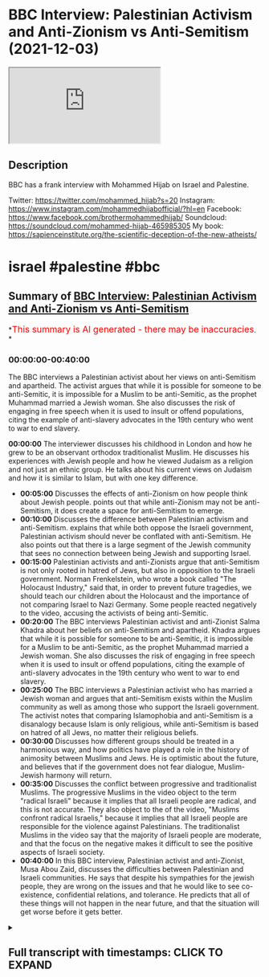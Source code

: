 # BBC Interview: Palestinian Activism and Anti-Zionism vs Anti-Semitism (2021-12-03)

<iframe loading='lazy' allow='autoplay' src='https://www.youtube.com/embed/6zHL2x0ndgE'></iframe>

## Description

BBC has a frank interview with Mohammed Hijab on Israel and Palestine.

Twitter: <https://twitter.com/mohammed_hijab?s=20>
Instagram: <https://www.instagram.com/mohammedhijabofficial/?hl=en>
Facebook: <https://www.facebook.com/brothermohammedhijab/>
Soundcloud: <https://soundcloud.com/mohammed-hijab-465985305>
My book: <https://sapienceinstitute.org/the-scientific-deception-of-the-new-atheists/>

# israel #palestine #bbc

## Summary of [BBC Interview: Palestinian Activism and Anti-Zionism vs Anti-Semitism](https://www.youtube.com/watch?v=6zHL2x0ndgE)

*<span style="color:red; font-size:125%">This summary is AI generated - there may be inaccuracies</span>. *

### <a onclick="modifyYTiframeseektime('0')">00:00:00-00:40:00</a>

The BBC interviews a Palestinian activist about her views on anti-Semitism and apartheid. The activist argues that while it is possible for someone to be anti-Semitic, it is impossible for a Muslim to be anti-Semitic, as the prophet Muhammad married a Jewish woman. She also discusses the risk of engaging in free speech when it is used to insult or offend populations, citing the example of anti-slavery advocates in the 19th century who went to war to end slavery.

**<a onclick="modifyYTiframeseektime('0')">00:00:00</a>** The interviewer discusses his childhood in London and how he grew to be an observant orthodox traditionalist Muslim. He discusses his experiences with Jewish people and how he viewed Judaism as a religion and not just an ethnic group. He talks about his current views on Judaism and how it is similar to Islam, but with one key difference.

* **<a onclick="modifyYTiframeseektime('300')">00:05:00</a>** Discusses the effects of anti-Zionism on how people think about Jewish people. points out that while anti-Zionism may not be anti-Semitism, it does create a space for anti-Semitism to emerge.
* **<a onclick="modifyYTiframeseektime('600')">00:10:00</a>** Discusses the difference between Palestinian activism and anti-Semitism. explains that while both oppose the Israeli government, Palestinian activism should never be conflated with anti-Semitism. He also points out that there is a large segment of the Jewish community that sees no connection between being Jewish and supporting Israel.
* **<a onclick="modifyYTiframeseektime('900')">00:15:00</a>** Palestinian activists and anti-Zionists argue that anti-Semitism is not only rooted in hatred of Jews, but also in opposition to the Israeli government. Norman Frenkelstein, who wrote a book called "The Holocaust Industry," said that, in order to prevent future tragedies, we should teach our children about the Holocaust and the importance of not comparing Israel to Nazi Germany. Some people reacted negatively to the video, accusing the activists of being anti-Semitic.
* **<a onclick="modifyYTiframeseektime('1200')">00:20:00</a>** The BBC interviews Palestinian activist and anti-Zionist Salma Khadra about her beliefs on anti-Semitism and apartheid. Khadra argues that while it is possible for someone to be anti-Semitic, it is impossible for a Muslim to be anti-Semitic, as the prophet Muhammad married a Jewish woman. She also discusses the risk of engaging in free speech when it is used to insult or offend populations, citing the example of anti-slavery advocates in the 19th century who went to war to end slavery.
* **<a onclick="modifyYTiframeseektime('1500')">00:25:00</a>** The BBC interviews a Palestinian activist who has married a Jewish woman and argues that anti-Semitism exists within the Muslim community as well as among those who support the Israeli government. The activist notes that comparing Islamophobia and anti-Semitism is a disanalogy because Islam is only religious, while anti-Semitism is based on hatred of all Jews, no matter their religious beliefs.
* **<a onclick="modifyYTiframeseektime('1800')">00:30:00</a>** Discusses how different groups should be treated in a harmonious way, and how politics have played a role in the history of animosity between Muslims and Jews. He is optimistic about the future, and believes that if the government does not fear dialogue, Muslim-Jewish harmony will return.
* **<a onclick="modifyYTiframeseektime('2100')">00:35:00</a>** Discusses the conflict between progressive and traditionalist Muslims. The progressive Muslims in the video object to the term "radical Israeli" because it implies that all Israeli people are radical, and this is not accurate. They also object to the  of the video, "Muslims confront radical Israelis," because it implies that all Israeli people are responsible for the violence against Palestinians. The traditionalist Muslims in the video say that the majority of Israeli people are moderate, and that the focus on the negative makes it difficult to see the positive aspects of Israeli society.
* **<a onclick="modifyYTiframeseektime('2400')">00:40:00</a>** In this BBC interview, Palestinian activist and anti-Zionist, Musa Abou Zaid, discusses the difficulties between Palestinian and Israeli communities. He says that despite his sympathies for the jewish people, they are wrong on the issues and that he would like to see co-existence, confidential relations, and tolerance. He predicts that all of these things will not happen in the near future, and that the situation will get worse before it gets better.

<details><summary><h2>Full transcript with timestamps: CLICK TO EXPAND</h2></summary>

<a onclick="modifyYTiframeseektime('0')">0:00:00</a> the hijab 10  
<a onclick="modifyYTiframeseektime('1')">0:00:01</a> discount code for 10 discount on a wide  
<a onclick="modifyYTiframeseektime('4')">0:00:04</a> range of products including premium  
<a onclick="modifyYTiframeseektime('6')">0:00:06</a> ethiopian black seed products  
<a onclick="modifyYTiframeseektime('9')">0:00:09</a> okay okay we're good go ahead uh  
<a onclick="modifyYTiframeseektime('12')">0:00:12</a> um so  
<a onclick="modifyYTiframeseektime('13')">0:00:13</a> did you grow up in london and also  
<a onclick="modifyYTiframeseektime('15')">0:00:15</a> i mean what level of religious would you  
<a onclick="modifyYTiframeseektime('18')">0:00:18</a> say that you are  
<a onclick="modifyYTiframeseektime('19')">0:00:19</a> well i think i'm i'm an observant  
<a onclick="modifyYTiframeseektime('22')">0:00:22</a> orthodox traditionalist muslim um sunday  
<a onclick="modifyYTiframeseektime('25')">0:00:25</a> and  
<a onclick="modifyYTiframeseektime('27')">0:00:27</a> kind of uh orientation if you wanna put  
<a onclick="modifyYTiframeseektime('28')">0:00:28</a> it that way and um yes i  
<a onclick="modifyYTiframeseektime('30')">0:00:30</a> i grew up not really in that i mean i  
<a onclick="modifyYTiframeseektime('32')">0:00:32</a> grew up in a liberal environment i grew  
<a onclick="modifyYTiframeseektime('34')">0:00:34</a> up here in london um i went to a  
<a onclick="modifyYTiframeseektime('36')">0:00:36</a> multicultural school  
<a onclick="modifyYTiframeseektime('38')">0:00:38</a> um actually went to the same school as  
<a onclick="modifyYTiframeseektime('40')">0:00:40</a> some very famous uh people who went to  
<a onclick="modifyYTiframeseektime('42')">0:00:42</a> syria  
<a onclick="modifyYTiframeseektime('44')">0:00:44</a> and  
<a onclick="modifyYTiframeseektime('45')">0:00:45</a> which i will not kind of famous  
<a onclick="modifyYTiframeseektime('47')">0:00:47</a> yeah not in the positive sense and um  
<a onclick="modifyYTiframeseektime('50')">0:00:50</a> and i've seen everything you know and  
<a onclick="modifyYTiframeseektime('52')">0:00:52</a> i've engaged with everyone it's really a  
<a onclick="modifyYTiframeseektime('53')">0:00:53</a> privileged experience i think when you  
<a onclick="modifyYTiframeseektime('55')">0:00:55</a> grow up in a multi deeply multicultural  
<a onclick="modifyYTiframeseektime('57')">0:00:57</a> society and you see people from  
<a onclick="modifyYTiframeseektime('58')">0:00:58</a> different perspectives and different  
<a onclick="modifyYTiframeseektime('60')">0:01:00</a> backgrounds and you can get along with  
<a onclick="modifyYTiframeseektime('61')">0:01:01</a> them you you learn how to kind of be  
<a onclick="modifyYTiframeseektime('63')">0:01:03</a> what you are be proud of what you are by  
<a onclick="modifyYTiframeseektime('66')">0:01:06</a> the same time learn to disagree with  
<a onclick="modifyYTiframeseektime('67')">0:01:07</a> people and still get along with them  
<a onclick="modifyYTiframeseektime('68')">0:01:08</a> this is a very important thing and being  
<a onclick="modifyYTiframeseektime('71')">0:01:11</a> in a multicultural society all my life i  
<a onclick="modifyYTiframeseektime('72')">0:01:12</a> think that's been probably one of the  
<a onclick="modifyYTiframeseektime('74')">0:01:14</a> biggest takeaways  
<a onclick="modifyYTiframeseektime('75')">0:01:15</a> yeah i mean i i couldn't agree more i  
<a onclick="modifyYTiframeseektime('77')">0:01:17</a> think being in a multicultural society  
<a onclick="modifyYTiframeseektime('79')">0:01:19</a> forces you to understand that there are  
<a onclick="modifyYTiframeseektime('81')">0:01:21</a> a multitude of perspectives and you need  
<a onclick="modifyYTiframeseektime('84')">0:01:24</a> to kind of find like a middle ground  
<a onclick="modifyYTiframeseektime('86')">0:01:26</a> between what all of you think and try  
<a onclick="modifyYTiframeseektime('87')">0:01:27</a> and work out what is a way that you can  
<a onclick="modifyYTiframeseektime('89')">0:01:29</a> find harmony in terms of interacting  
<a onclick="modifyYTiframeseektime('91')">0:01:31</a> with these other groups and all find out  
<a onclick="modifyYTiframeseektime('92')">0:01:32</a> your positive aspects exactly um  
<a onclick="modifyYTiframeseektime('95')">0:01:35</a> within that diversity when you're  
<a onclick="modifyYTiframeseektime('97')">0:01:37</a> growing up were there many jewish people  
<a onclick="modifyYTiframeseektime('99')">0:01:39</a> that you knew  
<a onclick="modifyYTiframeseektime('100')">0:01:40</a> yes i actually live in the jewish area  
<a onclick="modifyYTiframeseektime('102')">0:01:42</a> which area did you grow up in uh saint  
<a onclick="modifyYTiframeseektime('104')">0:01:44</a> johnswood  
<a onclick="modifyYTiframeseektime('107')">0:01:47</a> so yeah  
<a onclick="modifyYTiframeseektime('108')">0:01:48</a> i've lived there for 20 years  
<a onclick="modifyYTiframeseektime('110')">0:01:50</a> um  
<a onclick="modifyYTiframeseektime('111')">0:01:51</a> so i've lived in this of course we have  
<a onclick="modifyYTiframeseektime('113')">0:01:53</a> jewish neighbors we have people that are  
<a onclick="modifyYTiframeseektime('114')">0:01:54</a> jewish people that went to my school  
<a onclick="modifyYTiframeseektime('116')">0:01:56</a> jewish people that you know i grew up  
<a onclick="modifyYTiframeseektime('118')">0:01:58</a> with i knew the rabbis and then the  
<a onclick="modifyYTiframeseektime('119')">0:01:59</a> synagogues and so on yeah we have one of  
<a onclick="modifyYTiframeseektime('121')">0:02:01</a> the biggest and most important  
<a onclick="modifyYTiframeseektime('122')">0:02:02</a> synagogues in the vicinity so in the  
<a onclick="modifyYTiframeseektime('124')">0:02:04</a> area so yeah absolutely  
<a onclick="modifyYTiframeseektime('127')">0:02:07</a> and of course what i realized about um  
<a onclick="modifyYTiframeseektime('129')">0:02:09</a> jewish people is that they're very  
<a onclick="modifyYTiframeseektime('131')">0:02:11</a> similar to the muslim community and so  
<a onclick="modifyYTiframeseektime('133')">0:02:13</a> much as it's we think  
<a onclick="modifyYTiframeseektime('136')">0:02:16</a> that jewish people have a uniformity of  
<a onclick="modifyYTiframeseektime('138')">0:02:18</a> opinions but they don't there are  
<a onclick="modifyYTiframeseektime('139')">0:02:19</a> liberal jews there are you know there  
<a onclick="modifyYTiframeseektime('141')">0:02:21</a> are orthodox jews and within the  
<a onclick="modifyYTiframeseektime('143')">0:02:23</a> orthodox spectrum you have heredi you  
<a onclick="modifyYTiframeseektime('145')">0:02:25</a> have you know  
<a onclick="modifyYTiframeseektime('147')">0:02:27</a> so on and so forth it really it  
<a onclick="modifyYTiframeseektime('148')">0:02:28</a> subcompartmentalizes it and it  
<a onclick="modifyYTiframeseektime('151')">0:02:31</a> you know this category of the category  
<a onclick="modifyYTiframeseektime('153')">0:02:33</a> and so it's not a monolithic entity this  
<a onclick="modifyYTiframeseektime('155')">0:02:35</a> is a very important thing i think people  
<a onclick="modifyYTiframeseektime('157')">0:02:37</a> need to understand when when discussing  
<a onclick="modifyYTiframeseektime('158')">0:02:38</a> jewish people because it's not a  
<a onclick="modifyYTiframeseektime('159')">0:02:39</a> monastic entity and that's what i've  
<a onclick="modifyYTiframeseektime('161')">0:02:41</a> discovered really quickly it was  
<a onclick="modifyYTiframeseektime('162')">0:02:42</a> something that growing up i didn't  
<a onclick="modifyYTiframeseektime('164')">0:02:44</a> understand but now i'm fully aware of  
<a onclick="modifyYTiframeseektime('166')">0:02:46</a> well people i think people lose that  
<a onclick="modifyYTiframeseektime('167')">0:02:47</a> nuance generally there is almost no  
<a onclick="modifyYTiframeseektime('170')">0:02:50</a> monolithic group out there there's a  
<a onclick="modifyYTiframeseektime('171')">0:02:51</a> spectrum within every single group and  
<a onclick="modifyYTiframeseektime('173')">0:02:53</a> it's much easier for people to  
<a onclick="modifyYTiframeseektime('175')">0:02:55</a> generalize and then make a sweeping  
<a onclick="modifyYTiframeseektime('177')">0:02:57</a> statement on the basis of that  
<a onclick="modifyYTiframeseektime('178')">0:02:58</a> generalization which i think can most  
<a onclick="modifyYTiframeseektime('180')">0:03:00</a> often be problematic and you've got to  
<a onclick="modifyYTiframeseektime('181')">0:03:01</a> look for the nuance and things  
<a onclick="modifyYTiframeseektime('182')">0:03:02</a> absolutely but when you say you were  
<a onclick="modifyYTiframeseektime('183')">0:03:03</a> growing up and you didn't know that what  
<a onclick="modifyYTiframeseektime('185')">0:03:05</a> was your what was your perception of  
<a onclick="modifyYTiframeseektime('186')">0:03:06</a> judaism when you were growing up before  
<a onclick="modifyYTiframeseektime('188')">0:03:08</a> you educated yourself what did you think  
<a onclick="modifyYTiframeseektime('190')">0:03:10</a> about jesus what did you know about jews  
<a onclick="modifyYTiframeseektime('192')">0:03:12</a> well to be honest with you judaism as a  
<a onclick="modifyYTiframeseektime('194')">0:03:14</a> religion we always knew was one of the  
<a onclick="modifyYTiframeseektime('196')">0:03:16</a> closest religions to the religion of  
<a onclick="modifyYTiframeseektime('198')">0:03:18</a> islam obviously we have to we have to  
<a onclick="modifyYTiframeseektime('200')">0:03:20</a> delineate jewishness into two  
<a onclick="modifyYTiframeseektime('202')">0:03:22</a> sub-compartments you've got the ethnic  
<a onclick="modifyYTiframeseektime('203')">0:03:23</a> component and you've got the religious  
<a onclick="modifyYTiframeseektime('204')">0:03:24</a> component  
<a onclick="modifyYTiframeseektime('205')">0:03:25</a> but if we're talking about the religious  
<a onclick="modifyYTiframeseektime('207')">0:03:27</a> component then it's we've always known  
<a onclick="modifyYTiframeseektime('209')">0:03:29</a> that judaism stands as one of the  
<a onclick="modifyYTiframeseektime('210')">0:03:30</a> closest religions to the religion of  
<a onclick="modifyYTiframeseektime('212')">0:03:32</a> islam because both religions are you  
<a onclick="modifyYTiframeseektime('214')">0:03:34</a> know uncompromisingly monotheistic right  
<a onclick="modifyYTiframeseektime('219')">0:03:39</a> there's only one god worthy of worship  
<a onclick="modifyYTiframeseektime('221')">0:03:41</a> both religions speak about abraham  
<a onclick="modifyYTiframeseektime('223')">0:03:43</a> obviously and all the prophets like noah  
<a onclick="modifyYTiframeseektime('225')">0:03:45</a> and all this kind of thing in the bible  
<a onclick="modifyYTiframeseektime('227')">0:03:47</a> in the quran and the old testament or  
<a onclick="modifyYTiframeseektime('228')">0:03:48</a> the hebrew hebrew bible as the  
<a onclick="modifyYTiframeseektime('231')">0:03:51</a> jews or jewish clergy prefer  
<a onclick="modifyYTiframeseektime('234')">0:03:54</a> and  
<a onclick="modifyYTiframeseektime('235')">0:03:55</a> and obviously both religions believe in  
<a onclick="modifyYTiframeseektime('236')">0:03:56</a> the ten commandments and moses uh moses  
<a onclick="modifyYTiframeseektime('238')">0:03:58</a> as well which to muslims is one of the  
<a onclick="modifyYTiframeseektime('240')">0:04:00</a> most mighty messengers most most  
<a onclick="modifyYTiframeseektime('242')">0:04:02</a> important men  
<a onclick="modifyYTiframeseektime('244')">0:04:04</a> of human kind in fact he's mentioned the  
<a onclick="modifyYTiframeseektime('245')">0:04:05</a> quran more than muhammad is he's  
<a onclick="modifyYTiframeseektime('247')">0:04:07</a> mentioned in the quran more than any  
<a onclick="modifyYTiframeseektime('248')">0:04:08</a> other prophet he's mentioned he's  
<a onclick="modifyYTiframeseektime('249')">0:04:09</a> mentioned 70 times by name in the quran  
<a onclick="modifyYTiframeseektime('251')">0:04:11</a> and so  
<a onclick="modifyYTiframeseektime('252')">0:04:12</a> the stories of the quran will be very  
<a onclick="modifyYTiframeseektime('254')">0:04:14</a> much  
<a onclick="modifyYTiframeseektime('255')">0:04:15</a> similar  
<a onclick="modifyYTiframeseektime('257')">0:04:17</a> to the stories in the old testament  
<a onclick="modifyYTiframeseektime('258')">0:04:18</a> however with one i would say  
<a onclick="modifyYTiframeseektime('261')">0:04:21</a> key difference the key difference being  
<a onclick="modifyYTiframeseektime('263')">0:04:23</a> where in the old testament there is  
<a onclick="modifyYTiframeseektime('265')">0:04:25</a> you could  
<a onclick="modifyYTiframeseektime('267')">0:04:27</a> kind of summarize the main message being  
<a onclick="modifyYTiframeseektime('269')">0:04:29</a> let my people go right the quran doesn't  
<a onclick="modifyYTiframeseektime('271')">0:04:31</a> state that that's the main thing the  
<a onclick="modifyYTiframeseektime('272')">0:04:32</a> quran states that when moses came to the  
<a onclick="modifyYTiframeseektime('275')">0:04:35</a> people of israel that the main thing was  
<a onclick="modifyYTiframeseektime('277')">0:04:37</a> he was trying to get them to believe  
<a onclick="modifyYTiframeseektime('279')">0:04:39</a> pharaoh himself to believe and it wasn't  
<a onclick="modifyYTiframeseektime('281')">0:04:41</a> about let my people go it's about  
<a onclick="modifyYTiframeseektime('283')">0:04:43</a> believe in one god and save yourself  
<a onclick="modifyYTiframeseektime('285')">0:04:45</a> it wasn't an exclusive discourse for a  
<a onclick="modifyYTiframeseektime('288')">0:04:48</a> tribe or something let my people go like  
<a onclick="modifyYTiframeseektime('289')">0:04:49</a> no there was that as well let my people  
<a onclick="modifyYTiframeseektime('291')">0:04:51</a> go yes but the most important thing is  
<a onclick="modifyYTiframeseektime('293')">0:04:53</a> believe in one god and worship him and  
<a onclick="modifyYTiframeseektime('294')">0:04:54</a> that's something that runs through all  
<a onclick="modifyYTiframeseektime('296')">0:04:56</a> the stories of the quran  
<a onclick="modifyYTiframeseektime('297')">0:04:57</a> but to kind of answer your question  
<a onclick="modifyYTiframeseektime('300')">0:05:00</a> we've always known that the proximity  
<a onclick="modifyYTiframeseektime('303')">0:05:03</a> between kind of judaism as religion and  
<a onclick="modifyYTiframeseektime('305')">0:05:05</a> islam on the on the fundamentals is  
<a onclick="modifyYTiframeseektime('307')">0:05:07</a> quite close and  
<a onclick="modifyYTiframeseektime('309')">0:05:09</a> that there are many things in terms of  
<a onclick="modifyYTiframeseektime('311')">0:05:11</a> our practices  
<a onclick="modifyYTiframeseektime('312')">0:05:12</a> like  
<a onclick="modifyYTiframeseektime('312')">0:05:12</a> orthodox jewish practice  
<a onclick="modifyYTiframeseektime('314')">0:05:14</a> eating pork  
<a onclick="modifyYTiframeseektime('316')">0:05:16</a> or obviously lack thereof  
<a onclick="modifyYTiframeseektime('319')">0:05:19</a> we can eat kosher food we used to  
<a onclick="modifyYTiframeseektime('320')">0:05:20</a> actually grow up on kosher meat because  
<a onclick="modifyYTiframeseektime('322')">0:05:22</a> it was much more well actually maybe you  
<a onclick="modifyYTiframeseektime('324')">0:05:24</a> shouldn't say this but  
<a onclick="modifyYTiframeseektime('326')">0:05:26</a> better quality than the alternative  
<a onclick="modifyYTiframeseektime('327')">0:05:27</a> right  
<a onclick="modifyYTiframeseektime('328')">0:05:28</a> so things like that yeah i can't i can't  
<a onclick="modifyYTiframeseektime('331')">0:05:31</a> say um and so you know  
<a onclick="modifyYTiframeseektime('333')">0:05:33</a> things like that we were aware of but  
<a onclick="modifyYTiframeseektime('335')">0:05:35</a> clearly as well  
<a onclick="modifyYTiframeseektime('337')">0:05:37</a> there's an aspect of politics  
<a onclick="modifyYTiframeseektime('339')">0:05:39</a> but to be honest in my household there  
<a onclick="modifyYTiframeseektime('341')">0:05:41</a> was always a distinction that was made  
<a onclick="modifyYTiframeseektime('343')">0:05:43</a> between  
<a onclick="modifyYTiframeseektime('344')">0:05:44</a> zionism as a political ideology  
<a onclick="modifyYTiframeseektime('347')">0:05:47</a> and judaism as a religion  
<a onclick="modifyYTiframeseektime('350')">0:05:50</a> and so  
<a onclick="modifyYTiframeseektime('351')">0:05:51</a> i've always known that even since i was  
<a onclick="modifyYTiframeseektime('352')">0:05:52</a> young but once again i didn't know the  
<a onclick="modifyYTiframeseektime('354')">0:05:54</a> sub compartments and the  
<a onclick="modifyYTiframeseektime('356')">0:05:56</a> the the extent of diversity until i got  
<a onclick="modifyYTiframeseektime('358')">0:05:58</a> a bit older so was israel something that  
<a onclick="modifyYTiframeseektime('360')">0:06:00</a> was discussed in your household growing  
<a onclick="modifyYTiframeseektime('362')">0:06:02</a> up yes no doubt about it  
<a onclick="modifyYTiframeseektime('365')">0:06:05</a> i'm egyptian by you know i'm background  
<a onclick="modifyYTiframeseektime('368')">0:06:08</a> obviously i'm a british egyptian and so  
<a onclick="modifyYTiframeseektime('370')">0:06:10</a> the wars you know the 48 war the 60 66  
<a onclick="modifyYTiframeseektime('374')">0:06:14</a> 67 war um and obviously 73 one  
<a onclick="modifyYTiframeseektime('377')">0:06:17</a> particular 73 was was is hailed in egypt  
<a onclick="modifyYTiframeseektime('380')">0:06:20</a> as a great victory for egypt  
<a onclick="modifyYTiframeseektime('382')">0:06:22</a> uh obviously what we know about that was  
<a onclick="modifyYTiframeseektime('384')">0:06:24</a> that as sadat actually he politically  
<a onclick="modifyYTiframeseektime('387')">0:06:27</a> compromised  
<a onclick="modifyYTiframeseektime('388')">0:06:28</a> okay and it's interesting to note that  
<a onclick="modifyYTiframeseektime('390')">0:06:30</a> in egyptian culture this is seen as one  
<a onclick="modifyYTiframeseektime('391')">0:06:31</a> of the great  
<a onclick="modifyYTiframeseektime('392')">0:06:32</a> victories even though it was predicated  
<a onclick="modifyYTiframeseektime('395')">0:06:35</a> on a negotiation  
<a onclick="modifyYTiframeseektime('397')">0:06:37</a> so which is actually in many ways is  
<a onclick="modifyYTiframeseektime('399')">0:06:39</a> something good to think about because  
<a onclick="modifyYTiframeseektime('401')">0:06:41</a> that is to say that  
<a onclick="modifyYTiframeseektime('403')">0:06:43</a> people  
<a onclick="modifyYTiframeseektime('404')">0:06:44</a> want peace in the arab world people want  
<a onclick="modifyYTiframeseektime('406')">0:06:46</a> peace in the muslim world they don't  
<a onclick="modifyYTiframeseektime('408')">0:06:48</a> want to be in perpetual conflict with  
<a onclick="modifyYTiframeseektime('409')">0:06:49</a> their jewish neighbor  
<a onclick="modifyYTiframeseektime('411')">0:06:51</a> um or their israeli neighbor and or  
<a onclick="modifyYTiframeseektime('413')">0:06:53</a> there is never so  
<a onclick="modifyYTiframeseektime('415')">0:06:55</a> that is something that definitely was  
<a onclick="modifyYTiframeseektime('416')">0:06:56</a> there when i went to egypt you know we  
<a onclick="modifyYTiframeseektime('418')">0:06:58</a> have bridges that are named october or  
<a onclick="modifyYTiframeseektime('421')">0:07:01</a> the 6th of 6th of october bridge in  
<a onclick="modifyYTiframeseektime('423')">0:07:03</a> commemoration yeah yeah things like that  
<a onclick="modifyYTiframeseektime('425')">0:07:05</a> you know so that was definitely part of  
<a onclick="modifyYTiframeseektime('426')">0:07:06</a> the culture so growing up  
<a onclick="modifyYTiframeseektime('428')">0:07:08</a> it was a staple part of the culture and  
<a onclick="modifyYTiframeseektime('430')">0:07:10</a> uh israel seemed sort of a boogie man  
<a onclick="modifyYTiframeseektime('432')">0:07:12</a> kind of  
<a onclick="modifyYTiframeseektime('434')">0:07:14</a> it was you know i mean to be honest with  
<a onclick="modifyYTiframeseektime('436')">0:07:16</a> you right  
<a onclick="modifyYTiframeseektime('437')">0:07:17</a> when i was growing up  
<a onclick="modifyYTiframeseektime('439')">0:07:19</a> the the kind of internal conflicts  
<a onclick="modifyYTiframeseektime('440')">0:07:20</a> within egypt  
<a onclick="modifyYTiframeseektime('442')">0:07:22</a> started to override the discourse  
<a onclick="modifyYTiframeseektime('445')">0:07:25</a> and  
<a onclick="modifyYTiframeseektime('446')">0:07:26</a> you know  
<a onclick="modifyYTiframeseektime('447')">0:07:27</a> that was overshadowing eclipsing the  
<a onclick="modifyYTiframeseektime('450')">0:07:30</a> issue the historical issues if i grew up  
<a onclick="modifyYTiframeseektime('451')">0:07:31</a> in the 80s or the 70s i think the  
<a onclick="modifyYTiframeseektime('453')">0:07:33</a> situation would have been a little bit  
<a onclick="modifyYTiframeseektime('454')">0:07:34</a> different yeah  
<a onclick="modifyYTiframeseektime('455')">0:07:35</a> that's true i mean and so  
<a onclick="modifyYTiframeseektime('457')">0:07:37</a> from your perspective  
<a onclick="modifyYTiframeseektime('459')">0:07:39</a> how does  
<a onclick="modifyYTiframeseektime('462')">0:07:42</a> the discussion around israel affect  
<a onclick="modifyYTiframeseektime('464')">0:07:44</a> how people think about jewish people do  
<a onclick="modifyYTiframeseektime('466')">0:07:46</a> you think it does have an effect on how  
<a onclick="modifyYTiframeseektime('467')">0:07:47</a> people think about jewish people i think  
<a onclick="modifyYTiframeseektime('469')">0:07:49</a> really this is a sociological question  
<a onclick="modifyYTiframeseektime('471')">0:07:51</a> if we're being completely honest it's  
<a onclick="modifyYTiframeseektime('473')">0:07:53</a> like whether it does or not is it can be  
<a onclick="modifyYTiframeseektime('475')">0:07:55</a> a historical question um in terms of if  
<a onclick="modifyYTiframeseektime('478')">0:07:58</a> we look at the broad kind of stroke  
<a onclick="modifyYTiframeseektime('480')">0:08:00</a> situation from 1945 onward or 1948 to be  
<a onclick="modifyYTiframeseektime('483')">0:08:03</a> completely  
<a onclick="modifyYTiframeseektime('484')">0:08:04</a> precise the establishment of the state  
<a onclick="modifyYTiframeseektime('486')">0:08:06</a> of israel and how the arab nations  
<a onclick="modifyYTiframeseektime('490')">0:08:10</a> kind of reacted to that um how muslim  
<a onclick="modifyYTiframeseektime('493')">0:08:13</a> nations reacted to that um  
<a onclick="modifyYTiframeseektime('496')">0:08:16</a> it's gonna be a very difficult case for  
<a onclick="modifyYTiframeseektime('497')">0:08:17</a> someone to suggest that there was no  
<a onclick="modifyYTiframeseektime('499')">0:08:19</a> level of anti-semitism  
<a onclick="modifyYTiframeseektime('501')">0:08:21</a> that um that emerged in the in the  
<a onclick="modifyYTiframeseektime('503')">0:08:23</a> arable muslim world  
<a onclick="modifyYTiframeseektime('504')">0:08:24</a> as a result of the establishment of the  
<a onclick="modifyYTiframeseektime('506')">0:08:26</a> state of israel  
<a onclick="modifyYTiframeseektime('507')">0:08:27</a> um i i do think that to be honest with  
<a onclick="modifyYTiframeseektime('510')">0:08:30</a> you if you're looking at a broad stroke  
<a onclick="modifyYTiframeseektime('511')">0:08:31</a> historical perspective  
<a onclick="modifyYTiframeseektime('513')">0:08:33</a> that this this kind of anti-semitism is  
<a onclick="modifyYTiframeseektime('515')">0:08:35</a> very particular it's not it's not an  
<a onclick="modifyYTiframeseektime('516')">0:08:36</a> anti-semitism that existed in  
<a onclick="modifyYTiframeseektime('518')">0:08:38</a> spain where you know scholars talk about  
<a onclick="modifyYTiframeseektime('521')">0:08:41</a> lack of aventia or you know the idea of  
<a onclick="modifyYTiframeseektime('523')">0:08:43</a> a mutual coexistence between jews  
<a onclick="modifyYTiframeseektime('524')">0:08:44</a> muslims and christians or even the  
<a onclick="modifyYTiframeseektime('526')">0:08:46</a> ottoman empire i think it's particularly  
<a onclick="modifyYTiframeseektime('528')">0:08:48</a> pernicious and and i think it's  
<a onclick="modifyYTiframeseektime('530')">0:08:50</a> particularly outrageous actually because  
<a onclick="modifyYTiframeseektime('533')">0:08:53</a> it is now mixed it  
<a onclick="modifyYTiframeseektime('535')">0:08:55</a> effectively mixed um political discourse  
<a onclick="modifyYTiframeseektime('538')">0:08:58</a> with with religious schools in a way  
<a onclick="modifyYTiframeseektime('540')">0:09:00</a> that didn't exist in the past i think  
<a onclick="modifyYTiframeseektime('542')">0:09:02</a> that can be said historically but in  
<a onclick="modifyYTiframeseektime('543')">0:09:03</a> terms of  
<a onclick="modifyYTiframeseektime('544')">0:09:04</a> if you're talking about the uk discourse  
<a onclick="modifyYTiframeseektime('545')">0:09:05</a> in the uk kind of like life and so on  
<a onclick="modifyYTiframeseektime('547')">0:09:07</a> it's that requires kind of sociological  
<a onclick="modifyYTiframeseektime('550')">0:09:10</a> research and and to be fair  
<a onclick="modifyYTiframeseektime('552')">0:09:12</a> the kind of studies that we have so far  
<a onclick="modifyYTiframeseektime('554')">0:09:14</a> on jewish communities and muslim  
<a onclick="modifyYTiframeseektime('555')">0:09:15</a> communities  
<a onclick="modifyYTiframeseektime('556')">0:09:16</a> it's difficult for me to make a comment  
<a onclick="modifyYTiframeseektime('558')">0:09:18</a> about that but what should be the case  
<a onclick="modifyYTiframeseektime('560')">0:09:20</a> is i think it's wholly important to  
<a onclick="modifyYTiframeseektime('562')">0:09:22</a> distinguish between jewishness and pr  
<a onclick="modifyYTiframeseektime('565')">0:09:25</a> and and being an israeli supporter or  
<a onclick="modifyYTiframeseektime('567')">0:09:27</a> being a zionist and if if if we don't  
<a onclick="modifyYTiframeseektime('570')">0:09:30</a> make this distinction i think there will  
<a onclick="modifyYTiframeseektime('571')">0:09:31</a> be some real problems that can emerge  
<a onclick="modifyYTiframeseektime('573')">0:09:33</a> well  
<a onclick="modifyYTiframeseektime('575')">0:09:35</a> sorry to refer to you directly ali  
<a onclick="modifyYTiframeseektime('578')">0:09:38</a> i mean in the video which i think you  
<a onclick="modifyYTiframeseektime('580')">0:09:40</a> were also included in isn't the title of  
<a onclick="modifyYTiframeseektime('581')">0:09:41</a> your video muslims confront radical  
<a onclick="modifyYTiframeseektime('584')">0:09:44</a> israelis  
<a onclick="modifyYTiframeseektime('585')">0:09:45</a> yes and isn't that doing exactly what  
<a onclick="modifyYTiframeseektime('587')">0:09:47</a> you're saying  
<a onclick="modifyYTiframeseektime('589')">0:09:49</a> shouldn't be done conflating a group of  
<a onclick="modifyYTiframeseektime('592')">0:09:52</a> jewish people in britain  
<a onclick="modifyYTiframeseektime('594')">0:09:54</a> and calling them israelis isn't that  
<a onclick="modifyYTiframeseektime('596')">0:09:56</a> doing exactly what you're saying you  
<a onclick="modifyYTiframeseektime('597')">0:09:57</a> shouldn't i mean if someone identifies  
<a onclick="modifyYTiframeseektime('599')">0:09:59</a> as an israeli supporter an apologist or  
<a onclick="modifyYTiframeseektime('602')">0:10:02</a> a pro-zionist right then they have  
<a onclick="modifyYTiframeseektime('604')">0:10:04</a> already shown their cards  
<a onclick="modifyYTiframeseektime('606')">0:10:06</a> what we're saying is that there is a  
<a onclick="modifyYTiframeseektime('607')">0:10:07</a> difference  
<a onclick="modifyYTiframeseektime('608')">0:10:08</a> between  
<a onclick="modifyYTiframeseektime('609')">0:10:09</a> israeli discourse or pro-israeli  
<a onclick="modifyYTiframeseektime('611')">0:10:11</a> discourse when we say that we mean those  
<a onclick="modifyYTiframeseektime('613')">0:10:13</a> who are sympathetic or apologetic  
<a onclick="modifyYTiframeseektime('616')">0:10:16</a> to the policies of the israeli  
<a onclick="modifyYTiframeseektime('618')">0:10:18</a> government policies which have seen the  
<a onclick="modifyYTiframeseektime('620')">0:10:20</a> death of 166 civilians recently of which  
<a onclick="modifyYTiframeseektime('623')">0:10:23</a> 66 of them were were children  
<a onclick="modifyYTiframeseektime('625')">0:10:25</a> these policies the policies of blockade  
<a onclick="modifyYTiframeseektime('627')">0:10:27</a> the policies of settlement in the in the  
<a onclick="modifyYTiframeseektime('629')">0:10:29</a> west bank in sheikh  
<a onclick="modifyYTiframeseektime('630')">0:10:30</a> in these things if someone if we decide  
<a onclick="modifyYTiframeseektime('634')">0:10:34</a> to to oppose these policies okay that  
<a onclick="modifyYTiframeseektime('637')">0:10:37</a> should never be conflated with  
<a onclick="modifyYTiframeseektime('639')">0:10:39</a> anti-jewish and i think the reason why  
<a onclick="modifyYTiframeseektime('642')">0:10:42</a> is very clear  
<a onclick="modifyYTiframeseektime('643')">0:10:43</a> that  
<a onclick="modifyYTiframeseektime('644')">0:10:44</a> if we do that that will render those pro  
<a onclick="modifyYTiframeseektime('647')">0:10:47</a> anti-zionist those anti-zionist jews as  
<a onclick="modifyYTiframeseektime('650')">0:10:50</a> impossible subjects that are engaged in  
<a onclick="modifyYTiframeseektime('652')">0:10:52</a> a perpetual  
<a onclick="modifyYTiframeseektime('654')">0:10:54</a> self flagration of some sort self  
<a onclick="modifyYTiframeseektime('656')">0:10:56</a> treachery self hate of some sort they  
<a onclick="modifyYTiframeseektime('658')">0:10:58</a> become an impossible subject but we know  
<a onclick="modifyYTiframeseektime('660')">0:11:00</a> these people exist in fact according to  
<a onclick="modifyYTiframeseektime('662')">0:11:02</a> the definition of the british government  
<a onclick="modifyYTiframeseektime('664')">0:11:04</a> which uh on anti-semitism which was  
<a onclick="modifyYTiframeseektime('665')">0:11:05</a> published in 2016  
<a onclick="modifyYTiframeseektime('667')">0:11:07</a> one of the  
<a onclick="modifyYTiframeseektime('668')">0:11:08</a> definitions of anti-semitism is when you  
<a onclick="modifyYTiframeseektime('671')">0:11:11</a> hold jewish people responsible for the  
<a onclick="modifyYTiframeseektime('673')">0:11:13</a> actions of the israeli government and i  
<a onclick="modifyYTiframeseektime('675')">0:11:15</a> think doing the  
<a onclick="modifyYTiframeseektime('676')">0:11:16</a> doing that conflation  
<a onclick="modifyYTiframeseektime('678')">0:11:18</a> um puts that risk  
<a onclick="modifyYTiframeseektime('681')">0:11:21</a> of people  
<a onclick="modifyYTiframeseektime('682')">0:11:22</a> being anti-semitic and so it's very  
<a onclick="modifyYTiframeseektime('684')">0:11:24</a> important that if someone is an  
<a onclick="modifyYTiframeseektime('685')">0:11:25</a> apologist for for israel or for zionism  
<a onclick="modifyYTiframeseektime('688')">0:11:28</a> that that should be outlined and  
<a onclick="modifyYTiframeseektime('690')">0:11:30</a> delineated or otherwise completely  
<a onclick="modifyYTiframeseektime('692')">0:11:32</a> separated  
<a onclick="modifyYTiframeseektime('694')">0:11:34</a> from  
<a onclick="modifyYTiframeseektime('695')">0:11:35</a> a jewishness i think it's very important  
<a onclick="modifyYTiframeseektime('697')">0:11:37</a> i completely agree with you to be honest  
<a onclick="modifyYTiframeseektime('700')">0:11:40</a> on almost every single point do you not  
<a onclick="modifyYTiframeseektime('702')">0:11:42</a> think the title of that video for  
<a onclick="modifyYTiframeseektime('703')">0:11:43</a> example and  
<a onclick="modifyYTiframeseektime('704')">0:11:44</a> i mean maybe i don't want to get into it  
<a onclick="modifyYTiframeseektime('706')">0:11:46</a> in this way but can you can you first of  
<a onclick="modifyYTiframeseektime('708')">0:11:48</a> all tell me can you tell me what it was  
<a onclick="modifyYTiframeseektime('710')">0:11:50</a> that you did on golden screen and what  
<a onclick="modifyYTiframeseektime('712')">0:11:52</a> made you feel compelled to go and do  
<a onclick="modifyYTiframeseektime('714')">0:11:54</a> that when we went to stanford hill and  
<a onclick="modifyYTiframeseektime('716')">0:11:56</a> golden screen um  
<a onclick="modifyYTiframeseektime('718')">0:11:58</a> we were looking for our allies and  
<a onclick="modifyYTiframeseektime('720')">0:12:00</a> associates because we have many allies  
<a onclick="modifyYTiframeseektime('722')">0:12:02</a> pro  
<a onclick="modifyYTiframeseektime('723')">0:12:03</a> palestine anti-zionist allies and  
<a onclick="modifyYTiframeseektime('725')">0:12:05</a> associates uh many of which are on the  
<a onclick="modifyYTiframeseektime('727')">0:12:07</a> record with us holding hands in placards  
<a onclick="modifyYTiframeseektime('729')">0:12:09</a> and so on and  
<a onclick="modifyYTiframeseektime('731')">0:12:11</a> showing their disdain for the the  
<a onclick="modifyYTiframeseektime('733')">0:12:13</a> policies of the israeli government  
<a onclick="modifyYTiframeseektime('735')">0:12:15</a> and i think it's very important to give  
<a onclick="modifyYTiframeseektime('737')">0:12:17</a> these people a voice because it does  
<a onclick="modifyYTiframeseektime('738')">0:12:18</a> exactly what we're talking about in the  
<a onclick="modifyYTiframeseektime('739')">0:12:19</a> beginning it gives diversity to the  
<a onclick="modifyYTiframeseektime('741')">0:12:21</a> jewish community the jewish community  
<a onclick="modifyYTiframeseektime('743')">0:12:23</a> are not a monolith and there are a  
<a onclick="modifyYTiframeseektime('745')">0:12:25</a> significant sizable chunk of the jewish  
<a onclick="modifyYTiframeseektime('747')">0:12:27</a> community who see no connection  
<a onclick="modifyYTiframeseektime('750')">0:12:30</a> whatsoever with being jewish  
<a onclick="modifyYTiframeseektime('752')">0:12:32</a> and  
<a onclick="modifyYTiframeseektime('753')">0:12:33</a> um and support for israel in fact this  
<a onclick="modifyYTiframeseektime('755')">0:12:35</a> was published in  
<a onclick="modifyYTiframeseektime('757')">0:12:37</a> in one of the only studies that was done  
<a onclick="modifyYTiframeseektime('758')">0:12:38</a> in 2010  
<a onclick="modifyYTiframeseektime('759')">0:12:39</a> um  
<a onclick="modifyYTiframeseektime('761')">0:12:41</a> i think yes 2010 where about 4 000 jews  
<a onclick="modifyYTiframeseektime('764')">0:12:44</a> were questioned and a sizable population  
<a onclick="modifyYTiframeseektime('767')">0:12:47</a> saw no necessarily in control of jewish  
<a onclick="modifyYTiframeseektime('769')">0:12:49</a> people between support for israel and  
<a onclick="modifyYTiframeseektime('771')">0:12:51</a> jewishness this is these are not my  
<a onclick="modifyYTiframeseektime('772')">0:12:52</a> words the these are the sociological  
<a onclick="modifyYTiframeseektime('775')">0:12:55</a> findings of the jewish  
<a onclick="modifyYTiframeseektime('777')">0:12:57</a> policy the institute for jewish policy  
<a onclick="modifyYTiframeseektime('779')">0:12:59</a> uh in 2008. so i think here once again  
<a onclick="modifyYTiframeseektime('782')">0:13:02</a> it's it's imperative especially where  
<a onclick="modifyYTiframeseektime('784')">0:13:04</a> maybe right-wing media you know  
<a onclick="modifyYTiframeseektime('786')">0:13:06</a> organizations and so on  
<a onclick="modifyYTiframeseektime('788')">0:13:08</a> are reluctant to do so even to be honest  
<a onclick="modifyYTiframeseektime('789')">0:13:09</a> centrist uh media streams are reluctant  
<a onclick="modifyYTiframeseektime('791')">0:13:11</a> to do so that we give voice to these  
<a onclick="modifyYTiframeseektime('794')">0:13:14</a> voiceless pro-palestinian jewish people  
<a onclick="modifyYTiframeseektime('796')">0:13:16</a> who represent a big part of the jewish  
<a onclick="modifyYTiframeseektime('799')">0:13:19</a> community but can you literally in  
<a onclick="modifyYTiframeseektime('801')">0:13:21</a> layman's terms can you explain to me  
<a onclick="modifyYTiframeseektime('802')">0:13:22</a> what it was that you guys went out and  
<a onclick="modifyYTiframeseektime('803')">0:13:23</a> did that day just so we can right so  
<a onclick="modifyYTiframeseektime('806')">0:13:26</a> yeah what we did was we went to uh our  
<a onclick="modifyYTiframeseektime('808')">0:13:28</a> rabbi friends we went to many of our  
<a onclick="modifyYTiframeseektime('811')">0:13:31</a> associates from the jewish community to  
<a onclick="modifyYTiframeseektime('813')">0:13:33</a> condemn the actions of the israeli  
<a onclick="modifyYTiframeseektime('816')">0:13:36</a> government at that time which were  
<a onclick="modifyYTiframeseektime('817')">0:13:37</a> killing  
<a onclick="modifyYTiframeseektime('818')">0:13:38</a> indiscriminately killing civilian  
<a onclick="modifyYTiframeseektime('820')">0:13:40</a> populations in gaza they were in  
<a onclick="modifyYTiframeseektime('821')">0:13:41</a> description they were dropping bombs  
<a onclick="modifyYTiframeseektime('823')">0:13:43</a> on houses killing people  
<a onclick="modifyYTiframeseektime('826')">0:13:46</a> 66 of them are children actually and we  
<a onclick="modifyYTiframeseektime('829')">0:13:49</a> thought that that was disgusting and to  
<a onclick="modifyYTiframeseektime('831')">0:13:51</a> be fair  
<a onclick="modifyYTiframeseektime('832')">0:13:52</a> we did unfortunately confront some  
<a onclick="modifyYTiframeseektime('834')">0:13:54</a> people which we were ready to confront  
<a onclick="modifyYTiframeseektime('836')">0:13:56</a> had you organized it with the rabbis to  
<a onclick="modifyYTiframeseektime('838')">0:13:58</a> go  
<a onclick="modifyYTiframeseektime('839')">0:13:59</a> to go down there and so i'm yeah so you  
<a onclick="modifyYTiframeseektime('841')">0:14:01</a> went down to golden screen and stanford  
<a onclick="modifyYTiframeseektime('843')">0:14:03</a> tales this was a day of this was a day  
<a onclick="modifyYTiframeseektime('845')">0:14:05</a> of where there was protest so it was  
<a onclick="modifyYTiframeseektime('847')">0:14:07</a> already organized everything was already  
<a onclick="modifyYTiframeseektime('849')">0:14:09</a> organized by organizers and those rabbis  
<a onclick="modifyYTiframeseektime('851')">0:14:11</a> by the way they are part of a panel of  
<a onclick="modifyYTiframeseektime('853')">0:14:13</a> ours and they they are part of the  
<a onclick="modifyYTiframeseektime('855')">0:14:15</a> decision carter  
<a onclick="modifyYTiframeseektime('856')">0:14:16</a> are these the nature carter rabbis is  
<a onclick="modifyYTiframeseektime('859')">0:14:19</a> that right yep that is nice yeah yeah so  
<a onclick="modifyYTiframeseektime('862')">0:14:22</a> yeah so you drove to  
<a onclick="modifyYTiframeseektime('864')">0:14:24</a> golden so you went straight from one to  
<a onclick="modifyYTiframeseektime('866')">0:14:26</a> the other yeah we went we went to about  
<a onclick="modifyYTiframeseektime('867')">0:14:27</a> 10 different locations that day and was  
<a onclick="modifyYTiframeseektime('869')">0:14:29</a> that all with the the van which was i  
<a onclick="modifyYTiframeseektime('871')">0:14:31</a> think was it projecting yeah  
<a onclick="modifyYTiframeseektime('874')">0:14:34</a> pictures of the couple this station this  
<a onclick="modifyYTiframeseektime('876')">0:14:36</a> van is not just to be clear this van is  
<a onclick="modifyYTiframeseektime('877')">0:14:37</a> not our van it's not it's not we don't  
<a onclick="modifyYTiframeseektime('880')">0:14:40</a> own that van  
<a onclick="modifyYTiframeseektime('881')">0:14:41</a> this van and the pictures once again the  
<a onclick="modifyYTiframeseektime('883')">0:14:43</a> pictures of that van were chosen by a  
<a onclick="modifyYTiframeseektime('885')">0:14:45</a> panel of people  
<a onclick="modifyYTiframeseektime('887')">0:14:47</a> of which those  
<a onclick="modifyYTiframeseektime('888')">0:14:48</a> pro-palestinian um anti-zionist jews  
<a onclick="modifyYTiframeseektime('891')">0:14:51</a> were part of that panel and and some of  
<a onclick="modifyYTiframeseektime('893')">0:14:53</a> the the imagery of that van  
<a onclick="modifyYTiframeseektime('895')">0:14:55</a> we we objected to it we said we don't  
<a onclick="modifyYTiframeseektime('898')">0:14:58</a> really i think this is quite  
<a onclick="modifyYTiframeseektime('899')">0:14:59</a> antagonistic but they said look this is  
<a onclick="modifyYTiframeseektime('901')">0:15:01</a> the kind of thing we're seeing in the  
<a onclick="modifyYTiframeseektime('902')">0:15:02</a> academic discourse norman frenkelstein  
<a onclick="modifyYTiframeseektime('903')">0:15:03</a> himself wrote a book called the  
<a onclick="modifyYTiframeseektime('904')">0:15:04</a> holocaust industry and it's important  
<a onclick="modifyYTiframeseektime('906')">0:15:06</a> they said that we remind jews this was  
<a onclick="modifyYTiframeseektime('909')">0:15:09</a> their case  
<a onclick="modifyYTiframeseektime('910')">0:15:10</a> that we remind jews that we don't want  
<a onclick="modifyYTiframeseektime('912')">0:15:12</a> to fall we don't want to be the victim  
<a onclick="modifyYTiframeseektime('914')">0:15:14</a> of our own  
<a onclick="modifyYTiframeseektime('915')">0:15:15</a> past  
<a onclick="modifyYTiframeseektime('916')">0:15:16</a> we said if if you feel strongly about  
<a onclick="modifyYTiframeseektime('918')">0:15:18</a> that we cannot stop you from  
<a onclick="modifyYTiframeseektime('921')">0:15:21</a> expressing joy  
<a onclick="modifyYTiframeseektime('923')">0:15:23</a> not drove the van we have they had a  
<a onclick="modifyYTiframeseektime('924')">0:15:24</a> driver or something they organized they  
<a onclick="modifyYTiframeseektime('926')">0:15:26</a> organized oh absolutely this is not a  
<a onclick="modifyYTiframeseektime('927')">0:15:27</a> van in any way shape or form but we but  
<a onclick="modifyYTiframeseektime('929')">0:15:29</a> this was there was a panel of people of  
<a onclick="modifyYTiframeseektime('931')">0:15:31</a> which they were part of that panel and  
<a onclick="modifyYTiframeseektime('933')">0:15:33</a> they decided on the pictures and we we  
<a onclick="modifyYTiframeseektime('935')">0:15:35</a> spoke about it we were a little bit you  
<a onclick="modifyYTiframeseektime('937')">0:15:37</a> know a bit worried about the kind of  
<a onclick="modifyYTiframeseektime('938')">0:15:38</a> imagery in the country but but they said  
<a onclick="modifyYTiframeseektime('940')">0:15:40</a> yeah  
<a onclick="modifyYTiframeseektime('941')">0:15:41</a> this should be said in that in that  
<a onclick="modifyYTiframeseektime('943')">0:15:43</a> language in that strong language so  
<a onclick="modifyYTiframeseektime('944')">0:15:44</a> because this is our view the view is  
<a onclick="modifyYTiframeseektime('947')">0:15:47</a> that we have suffered one of the most  
<a onclick="modifyYTiframeseektime('949')">0:15:49</a> catastrophic and monstrous and  
<a onclick="modifyYTiframeseektime('951')">0:15:51</a> condemnable and abominable things in  
<a onclick="modifyYTiframeseektime('954')">0:15:54</a> human history  
<a onclick="modifyYTiframeseektime('955')">0:15:55</a> which is the holocaust  
<a onclick="modifyYTiframeseektime('957')">0:15:57</a> and we should have we we should teach  
<a onclick="modifyYTiframeseektime('959')">0:15:59</a> our upcoming generations  
<a onclick="modifyYTiframeseektime('962')">0:16:02</a> that we cannot even go anywhere near  
<a onclick="modifyYTiframeseektime('964')">0:16:04</a> doing that to another population not to  
<a onclick="modifyYTiframeseektime('966')">0:16:06</a> say that there is some kind of  
<a onclick="modifyYTiframeseektime('966')">0:16:06</a> comparison there is not but having said  
<a onclick="modifyYTiframeseektime('969')">0:16:09</a> that they said there is no comparison in  
<a onclick="modifyYTiframeseektime('971')">0:16:11</a> the size and scale of the obviously but  
<a onclick="modifyYTiframeseektime('972')">0:16:12</a> we don't even want to come close to that  
<a onclick="modifyYTiframeseektime('974')">0:16:14</a> with a barge point when you weren't you  
<a onclick="modifyYTiframeseektime('976')">0:16:16</a> worried about  
<a onclick="modifyYTiframeseektime('977')">0:16:17</a> it being antagonistic shouldn't you have  
<a onclick="modifyYTiframeseektime('979')">0:16:19</a> told them really to not come because if  
<a onclick="modifyYTiframeseektime('981')">0:16:21</a> there's no comparison there's a risk if  
<a onclick="modifyYTiframeseektime('982')">0:16:22</a> you're doing if you're doing it in front  
<a onclick="modifyYTiframeseektime('983')">0:16:23</a> of their van showing those images that  
<a onclick="modifyYTiframeseektime('985')">0:16:25</a> people might misconstrue and feel that  
<a onclick="modifyYTiframeseektime('987')">0:16:27</a> you are making a difference  
<a onclick="modifyYTiframeseektime('988')">0:16:28</a> there is a risk of course there is a  
<a onclick="modifyYTiframeseektime('989')">0:16:29</a> risk but the thing is i don't think that  
<a onclick="modifyYTiframeseektime('991')">0:16:31</a> pro zionist uh or apology people that  
<a onclick="modifyYTiframeseektime('994')">0:16:34</a> are apologetic to the the israeli  
<a onclick="modifyYTiframeseektime('995')">0:16:35</a> narrative  
<a onclick="modifyYTiframeseektime('997')">0:16:37</a> or the israeli government in fact that  
<a onclick="modifyYTiframeseektime('999')">0:16:39</a> those individuals should be protected  
<a onclick="modifyYTiframeseektime('1001')">0:16:41</a> i i think that if they are willing  
<a onclick="modifyYTiframeseektime('1004')">0:16:44</a> enough  
<a onclick="modifyYTiframeseektime('1004')">0:16:44</a> and brave enough  
<a onclick="modifyYTiframeseektime('1006')">0:16:46</a> to scrutinize or or to defend i should  
<a onclick="modifyYTiframeseektime('1009')">0:16:49</a> say to defend their government's  
<a onclick="modifyYTiframeseektime('1012')">0:16:52</a> policies or the government that they  
<a onclick="modifyYTiframeseektime('1013')">0:16:53</a> support the policies they should be  
<a onclick="modifyYTiframeseektime('1014')">0:16:54</a> brave enough to be cross-examined  
<a onclick="modifyYTiframeseektime('1017')">0:16:57</a> scrutinized or otherwise interrogated  
<a onclick="modifyYTiframeseektime('1019')">0:16:59</a> publicly as well and i think what it is  
<a onclick="modifyYTiframeseektime('1022')">0:17:02</a> is that we've got to remember that in  
<a onclick="modifyYTiframeseektime('1024')">0:17:04</a> israel there was um the status law in  
<a onclick="modifyYTiframeseektime('1027')">0:17:07</a> 1952  
<a onclick="modifyYTiframeseektime('1029')">0:17:09</a> which which categorically states and  
<a onclick="modifyYTiframeseektime('1030')">0:17:10</a> it's still part of the books uh the  
<a onclick="modifyYTiframeseektime('1032')">0:17:12</a> legislative books which categorically  
<a onclick="modifyYTiframeseektime('1034')">0:17:14</a> states that israel is the creation  
<a onclick="modifyYTiframeseektime('1036')">0:17:16</a> of the jewish people all the jewish  
<a onclick="modifyYTiframeseektime('1038')">0:17:18</a> people but this again monolithic kind of  
<a onclick="modifyYTiframeseektime('1041')">0:17:21</a> narrative um doesn't doesn't  
<a onclick="modifyYTiframeseektime('1043')">0:17:23</a> give flavor to the jewish community  
<a onclick="modifyYTiframeseektime('1045')">0:17:25</a> there's no diversity there  
<a onclick="modifyYTiframeseektime('1047')">0:17:27</a> this is the problem narrative and what  
<a onclick="modifyYTiframeseektime('1049')">0:17:29</a> we're saying is that there are some jews  
<a onclick="modifyYTiframeseektime('1051')">0:17:31</a> out there as you know and i know that  
<a onclick="modifyYTiframeseektime('1053')">0:17:33</a> will will condemn  
<a onclick="modifyYTiframeseektime('1054')">0:17:34</a> israel with all vehemency and all vigor  
<a onclick="modifyYTiframeseektime('1057')">0:17:37</a> and they will condemn them in language  
<a onclick="modifyYTiframeseektime('1060')">0:17:40</a> which may be antagonistic to me and you  
<a onclick="modifyYTiframeseektime('1062')">0:17:42</a> or me  
<a onclick="modifyYTiframeseektime('1063')">0:17:43</a> particularly because i'm non-jewish but  
<a onclick="modifyYTiframeseektime('1066')">0:17:46</a> i say give them a voice because they  
<a onclick="modifyYTiframeseektime('1068')">0:17:48</a> deserve a voice and they've been blocked  
<a onclick="modifyYTiframeseektime('1070')">0:17:50</a> by members of their own community not  
<a onclick="modifyYTiframeseektime('1072')">0:17:52</a> all members but some members some  
<a onclick="modifyYTiframeseektime('1074')">0:17:54</a> intolerant members of the wrong  
<a onclick="modifyYTiframeseektime('1075')">0:17:55</a> community we all have them  
<a onclick="modifyYTiframeseektime('1076')">0:17:56</a> from having that voice we will provide  
<a onclick="modifyYTiframeseektime('1078')">0:17:58</a> the voice for them and what was the  
<a onclick="modifyYTiframeseektime('1080')">0:18:00</a> reaction that you got to publishing that  
<a onclick="modifyYTiframeseektime('1082')">0:18:02</a> video  
<a onclick="modifyYTiframeseektime('1084')">0:18:04</a> well we got some we got a mixed reaction  
<a onclick="modifyYTiframeseektime('1086')">0:18:06</a> we've got some people saying this was  
<a onclick="modifyYTiframeseektime('1088')">0:18:08</a> exceptionally  
<a onclick="modifyYTiframeseektime('1090')">0:18:10</a> well done and it was needed and this is  
<a onclick="modifyYTiframeseektime('1092')">0:18:12</a> the kind of thing we need and we're  
<a onclick="modifyYTiframeseektime('1093')">0:18:13</a> ruffling the feathers as part public  
<a onclick="modifyYTiframeseektime('1095')">0:18:15</a> discourse and as part of freedom of  
<a onclick="modifyYTiframeseektime('1096')">0:18:16</a> speech and expression and so on  
<a onclick="modifyYTiframeseektime('1098')">0:18:18</a> and we have some people saying this is  
<a onclick="modifyYTiframeseektime('1099')">0:18:19</a> antagonism this is uh stirring um you  
<a onclick="modifyYTiframeseektime('1103')">0:18:23</a> know  
<a onclick="modifyYTiframeseektime('1104')">0:18:24</a> division and so on  
<a onclick="modifyYTiframeseektime('1106')">0:18:26</a> and this is the nature of public  
<a onclick="modifyYTiframeseektime('1108')">0:18:28</a> discourse i think if we're going to have  
<a onclick="modifyYTiframeseektime('1110')">0:18:30</a> any discussion whatsoever if it doesn't  
<a onclick="modifyYTiframeseektime('1112')">0:18:32</a> accumulate or generate some kind of  
<a onclick="modifyYTiframeseektime('1113')">0:18:33</a> controversy usually we're talking about  
<a onclick="modifyYTiframeseektime('1115')">0:18:35</a> some mundane issue which  
<a onclick="modifyYTiframeseektime('1117')">0:18:37</a> which which maybe  
<a onclick="modifyYTiframeseektime('1119')">0:18:39</a> isn't worth talking about in the first  
<a onclick="modifyYTiframeseektime('1121')">0:18:41</a> place but if this is one of the uh one  
<a onclick="modifyYTiframeseektime('1123')">0:18:43</a> of the pieces of collateral damage that  
<a onclick="modifyYTiframeseektime('1125')">0:18:45</a> you get from doing  
<a onclick="modifyYTiframeseektime('1126')">0:18:46</a> freedom of speech properly  
<a onclick="modifyYTiframeseektime('1128')">0:18:48</a> but as someone i mean so much of what  
<a onclick="modifyYTiframeseektime('1130')">0:18:50</a> you're saying i agree with and i think  
<a onclick="modifyYTiframeseektime('1132')">0:18:52</a> one of the things you clearly are  
<a onclick="modifyYTiframeseektime('1134')">0:18:54</a> passionate about promoting is a sense of  
<a onclick="modifyYTiframeseektime('1136')">0:18:56</a> harmony yes does it how does it make you  
<a onclick="modifyYTiframeseektime('1138')">0:18:58</a> feel then that literally direct  
<a onclick="modifyYTiframeseektime('1139')">0:18:59</a> accusations of anti-semitism were laid  
<a onclick="modifyYTiframeseektime('1141')">0:19:01</a> at your door on the basis of what  
<a onclick="modifyYTiframeseektime('1143')">0:19:03</a> yeah i i think they were saying that i  
<a onclick="modifyYTiframeseektime('1145')">0:19:05</a> was stoking it  
<a onclick="modifyYTiframeseektime('1146')">0:19:06</a> but what we this is once again you have  
<a onclick="modifyYTiframeseektime('1148')">0:19:08</a> to appreciate that there are some people  
<a onclick="modifyYTiframeseektime('1151')">0:19:11</a> um that conflate anti-israel israelis if  
<a onclick="modifyYTiframeseektime('1154')">0:19:14</a> you want to call that or anti-zionism  
<a onclick="modifyYTiframeseektime('1156')">0:19:16</a> without semitism we're saying that that  
<a onclick="modifyYTiframeseektime('1157')">0:19:17</a> conflation itself is anthemic according  
<a onclick="modifyYTiframeseektime('1159')">0:19:19</a> to the british definition of  
<a onclick="modifyYTiframeseektime('1161')">0:19:21</a> british governmental definition  
<a onclick="modifyYTiframeseektime('1163')">0:19:23</a> the british government itself has laid  
<a onclick="modifyYTiframeseektime('1166')">0:19:26</a> down a definition which has been  
<a onclick="modifyYTiframeseektime('1167')">0:19:27</a> accepted by a bulk of the bulk of  
<a onclick="modifyYTiframeseektime('1170')">0:19:30</a> organizations in the in the west jewish  
<a onclick="modifyYTiframeseektime('1172')">0:19:32</a> organizations which is that to equate  
<a onclick="modifyYTiframeseektime('1175')">0:19:35</a> the government's actions the israeli  
<a onclick="modifyYTiframeseektime('1176')">0:19:36</a> government's actions with jewish people  
<a onclick="modifyYTiframeseektime('1178')">0:19:38</a> is anti-semitism they're telling me that  
<a onclick="modifyYTiframeseektime('1181')">0:19:41</a> uh in fact if what you do is you attack  
<a onclick="modifyYTiframeseektime('1184')">0:19:44</a> the israeli government and you attack  
<a onclick="modifyYTiframeseektime('1185')">0:19:45</a> the policies the discriminatory policies  
<a onclick="modifyYTiframeseektime('1188')">0:19:48</a> and the attacking policies of israeli  
<a onclick="modifyYTiframeseektime('1189')">0:19:49</a> government then you're anti-semitic  
<a onclick="modifyYTiframeseektime('1190')">0:19:50</a> we're saying that you're more likely to  
<a onclick="modifyYTiframeseektime('1192')">0:19:52</a> fit the the category of anti-semitic  
<a onclick="modifyYTiframeseektime('1194')">0:19:54</a> according to the british government  
<a onclick="modifyYTiframeseektime('1195')">0:19:55</a> because you're making the conflation  
<a onclick="modifyYTiframeseektime('1196')">0:19:56</a> is it not  
<a onclick="modifyYTiframeseektime('1198')">0:19:58</a> implicitly accusatory  
<a onclick="modifyYTiframeseektime('1201')">0:20:01</a> going to an area with a large jewish  
<a onclick="modifyYTiframeseektime('1202')">0:20:02</a> community with the backdrop which which  
<a onclick="modifyYTiframeseektime('1204')">0:20:04</a> wasn't the backdrop that you guys had  
<a onclick="modifyYTiframeseektime('1206')">0:20:06</a> decided to bring  
<a onclick="modifyYTiframeseektime('1208')">0:20:08</a> and going there and confronting people  
<a onclick="modifyYTiframeseektime('1210')">0:20:10</a> isn't that isn't it i mean it's subtle  
<a onclick="modifyYTiframeseektime('1212')">0:20:12</a> but isn't that implicitly implicitly  
<a onclick="modifyYTiframeseektime('1214')">0:20:14</a> quite  
<a onclick="modifyYTiframeseektime('1215')">0:20:15</a> i'll tell you i'll tell you what it's  
<a onclick="modifyYTiframeseektime('1216')">0:20:16</a> like  
<a onclick="modifyYTiframeseektime('1217')">0:20:17</a> i'll tell you what it's like  
<a onclick="modifyYTiframeseektime('1219')">0:20:19</a> it's  
<a onclick="modifyYTiframeseektime('1220')">0:20:20</a> the human rights watch have categorized  
<a onclick="modifyYTiframeseektime('1223')">0:20:23</a> israel as an apartheid state you know  
<a onclick="modifyYTiframeseektime('1225')">0:20:25</a> that it's on the public record and not  
<a onclick="modifyYTiframeseektime('1227')">0:20:27</a> just them many different organizations  
<a onclick="modifyYTiframeseektime('1228')">0:20:28</a> which are nothing to do with islam or  
<a onclick="modifyYTiframeseektime('1230')">0:20:30</a> muslim or muslim community  
<a onclick="modifyYTiframeseektime('1232')">0:20:32</a> now how i and you may be been around at  
<a onclick="modifyYTiframeseektime('1235')">0:20:35</a> the time of the south african apartheid  
<a onclick="modifyYTiframeseektime('1237')">0:20:37</a> and there was a white south african  
<a onclick="modifyYTiframeseektime('1239')">0:20:39</a> community in britain and london  
<a onclick="modifyYTiframeseektime('1241')">0:20:41</a> and had i gone with my cameras and said  
<a onclick="modifyYTiframeseektime('1243')">0:20:43</a> i want to rally support against  
<a onclick="modifyYTiframeseektime('1244')">0:20:44</a> apartheid from these people  
<a onclick="modifyYTiframeseektime('1246')">0:20:46</a> if they were to say this is anti or  
<a onclick="modifyYTiframeseektime('1248')">0:20:48</a> racial towards anti-south uh south  
<a onclick="modifyYTiframeseektime('1250')">0:20:50</a> africans i would say that itself  
<a onclick="modifyYTiframeseektime('1253')">0:20:53</a> is an affront to freedom of speech and  
<a onclick="modifyYTiframeseektime('1255')">0:20:55</a> to freedom in general because if i'm  
<a onclick="modifyYTiframeseektime('1257')">0:20:57</a> against an apartheid system and i want  
<a onclick="modifyYTiframeseektime('1259')">0:20:59</a> to i want to rally support and get  
<a onclick="modifyYTiframeseektime('1261')">0:21:01</a> associates from the community which are  
<a onclick="modifyYTiframeseektime('1263')">0:21:03</a> probably most powerful and be being able  
<a onclick="modifyYTiframeseektime('1265')">0:21:05</a> to make a case that if that is  
<a onclick="modifyYTiframeseektime('1267')">0:21:07</a> anti-semitism then they have distorted  
<a onclick="modifyYTiframeseektime('1270')">0:21:10</a> and defamed  
<a onclick="modifyYTiframeseektime('1272')">0:21:12</a> or even  
<a onclick="modifyYTiframeseektime('1273')">0:21:13</a> completely destroyed what it means to be  
<a onclick="modifyYTiframeseektime('1275')">0:21:15</a> anti-semitic  
<a onclick="modifyYTiframeseektime('1277')">0:21:17</a> what we have to go back to are robust  
<a onclick="modifyYTiframeseektime('1278')">0:21:18</a> definitions which don't violate the  
<a onclick="modifyYTiframeseektime('1281')">0:21:21</a> terms  
<a onclick="modifyYTiframeseektime('1282')">0:21:22</a> anti-semitic is when you have certain  
<a onclick="modifyYTiframeseektime('1284')">0:21:24</a> attitudes towards jewish people and  
<a onclick="modifyYTiframeseektime('1285')">0:21:25</a> there's a whole definition that you can  
<a onclick="modifyYTiframeseektime('1287')">0:21:27</a> find in the british government website  
<a onclick="modifyYTiframeseektime('1289')">0:21:29</a> it's nothing to do  
<a onclick="modifyYTiframeseektime('1290')">0:21:30</a> with someone being critical of israel or  
<a onclick="modifyYTiframeseektime('1292')">0:21:32</a> going to any area in london which  
<a onclick="modifyYTiframeseektime('1294')">0:21:34</a> doesn't belong to any community by the  
<a onclick="modifyYTiframeseektime('1295')">0:21:35</a> way because it's a free country going to  
<a onclick="modifyYTiframeseektime('1297')">0:21:37</a> any area in london and rallying support  
<a onclick="modifyYTiframeseektime('1300')">0:21:40</a> from any member of any community and  
<a onclick="modifyYTiframeseektime('1302')">0:21:42</a> that includes the muslim community the  
<a onclick="modifyYTiframeseektime('1304')">0:21:44</a> black community the hispanic community  
<a onclick="modifyYTiframeseektime('1305')">0:21:45</a> or any other community if i go to those  
<a onclick="modifyYTiframeseektime('1307')">0:21:47</a> communities and i ask them listen we  
<a onclick="modifyYTiframeseektime('1308')">0:21:48</a> have a cause and it's a pro-palestinian  
<a onclick="modifyYTiframeseektime('1310')">0:21:50</a> course it's an anti-israel government  
<a onclick="modifyYTiframeseektime('1313')">0:21:53</a> cause  
<a onclick="modifyYTiframeseektime('1314')">0:21:54</a> would you like to join this cause  
<a onclick="modifyYTiframeseektime('1316')">0:21:56</a> i have a full right to do that and i  
<a onclick="modifyYTiframeseektime('1317')">0:21:57</a> think it's totally legitimate for any  
<a onclick="modifyYTiframeseektime('1319')">0:21:59</a> community  
<a onclick="modifyYTiframeseektime('1321')">0:22:01</a> is it is there not a risk i mean  
<a onclick="modifyYTiframeseektime('1323')">0:22:03</a> lots of  
<a onclick="modifyYTiframeseektime('1325')">0:22:05</a> debates get  
<a onclick="modifyYTiframeseektime('1326')">0:22:06</a> brought down by associations with things  
<a onclick="modifyYTiframeseektime('1328')">0:22:08</a> that they don't want to be associated  
<a onclick="modifyYTiframeseektime('1330')">0:22:10</a> with didn't you run the risk of doing  
<a onclick="modifyYTiframeseektime('1332')">0:22:12</a> that i'm mainly thinking of the van  
<a onclick="modifyYTiframeseektime('1334')">0:22:14</a> because if you're going there and you're  
<a onclick="modifyYTiframeseektime('1336')">0:22:16</a> confronting people with images and you  
<a onclick="modifyYTiframeseektime('1337')">0:22:17</a> can make an assumption that a lot of the  
<a onclick="modifyYTiframeseektime('1339')">0:22:19</a> people in that area will have had family  
<a onclick="modifyYTiframeseektime('1341')">0:22:21</a> who  
<a onclick="modifyYTiframeseektime('1342')">0:22:22</a> perished in the holocaust  
<a onclick="modifyYTiframeseektime('1344')">0:22:24</a> you are associating yourself with  
<a onclick="modifyYTiframeseektime('1346')">0:22:26</a> that van just by virtue of being  
<a onclick="modifyYTiframeseektime('1347')">0:22:27</a> alongside it isn't that wasn't that  
<a onclick="modifyYTiframeseektime('1349')">0:22:29</a> problematic did that not put you off  
<a onclick="modifyYTiframeseektime('1350')">0:22:30</a> wanting to do it or did you not want to  
<a onclick="modifyYTiframeseektime('1352')">0:22:32</a> draw a line and say the the van itself  
<a onclick="modifyYTiframeseektime('1354')">0:22:34</a> is not my property it's got nothing to  
<a onclick="modifyYTiframeseektime('1356')">0:22:36</a> do with me and the pictures on the van  
<a onclick="modifyYTiframeseektime('1358')">0:22:38</a> as i said were were chosen by jewish  
<a onclick="modifyYTiframeseektime('1361')">0:22:41</a> people now if jewish people want to talk  
<a onclick="modifyYTiframeseektime('1364')">0:22:44</a> about the holocaust they can talk about  
<a onclick="modifyYTiframeseektime('1365')">0:22:45</a> the holy ghost if black people want to  
<a onclick="modifyYTiframeseektime('1367')">0:22:47</a> use the n word they can use the animal  
<a onclick="modifyYTiframeseektime('1368')">0:22:48</a> i'm not against this i think that being  
<a onclick="modifyYTiframeseektime('1370')">0:22:50</a> against this would be to censor you see  
<a onclick="modifyYTiframeseektime('1373')">0:22:53</a> though those people why what i do  
<a onclick="modifyYTiframeseektime('1375')">0:22:55</a> believe in is free speech in when it's  
<a onclick="modifyYTiframeseektime('1378')">0:22:58</a> done in in for not for gratuitously  
<a onclick="modifyYTiframeseektime('1381')">0:23:01</a> insulting populations for finding the  
<a onclick="modifyYTiframeseektime('1383')">0:23:03</a> truth and and i think that if we're  
<a onclick="modifyYTiframeseektime('1385')">0:23:05</a> going to a community like the jewish  
<a onclick="modifyYTiframeseektime('1386')">0:23:06</a> community they are sensible enough to  
<a onclick="modifyYTiframeseektime('1387')">0:23:07</a> mature enough to be able to conduct free  
<a onclick="modifyYTiframeseektime('1389')">0:23:09</a> speech which is not breaking the law not  
<a onclick="modifyYTiframeseektime('1391')">0:23:11</a> inciting violence not doing any of this  
<a onclick="modifyYTiframeseektime('1393')">0:23:13</a> they're sensible enough and that's why  
<a onclick="modifyYTiframeseektime('1394')">0:23:14</a> we have so many allies in that community  
<a onclick="modifyYTiframeseektime('1396')">0:23:16</a> if you go on our public platform you  
<a onclick="modifyYTiframeseektime('1398')">0:23:18</a> will find so many jewish people holding  
<a onclick="modifyYTiframeseektime('1400')">0:23:20</a> hands and placards with us why would  
<a onclick="modifyYTiframeseektime('1402')">0:23:22</a> they do that stafford bridge itself i  
<a onclick="modifyYTiframeseektime('1404')">0:23:24</a> think i would even wager that the  
<a onclick="modifyYTiframeseektime('1405')">0:23:25</a> majority of stanford bridge i don't know  
<a onclick="modifyYTiframeseektime('1408')">0:23:28</a> i mean i haven't done a service but  
<a onclick="modifyYTiframeseektime('1409')">0:23:29</a> potentially the majority of them  
<a onclick="modifyYTiframeseektime('1411')">0:23:31</a> share our types of attitudes towards um  
<a onclick="modifyYTiframeseektime('1414')">0:23:34</a> the pro-palestinian course so what what  
<a onclick="modifyYTiframeseektime('1416')">0:23:36</a> i think is is that you're saying it runs  
<a onclick="modifyYTiframeseektime('1418')">0:23:38</a> a risk of course it does i mean would it  
<a onclick="modifyYTiframeseektime('1420')">0:23:40</a> have ran a risk for some uh anti-slavery  
<a onclick="modifyYTiframeseektime('1423')">0:23:43</a> advocates in the 19th century to come  
<a onclick="modifyYTiframeseektime('1426')">0:23:46</a> out and speak about slavery yes did it  
<a onclick="modifyYTiframeseektime('1427')">0:23:47</a> run at risk for them they went into war  
<a onclick="modifyYTiframeseektime('1429')">0:23:49</a> in 1861 to 1865 in america for it  
<a onclick="modifyYTiframeseektime('1431')">0:23:51</a> did it run a risk for people that aren't  
<a onclick="modifyYTiframeseektime('1434')">0:23:54</a> apartheid people against the south  
<a onclick="modifyYTiframeseektime('1435')">0:23:55</a> african apartheid for them to be labeled  
<a onclick="modifyYTiframeseektime('1437')">0:23:57</a> in certain ways yes but those  
<a onclick="modifyYTiframeseektime('1439')">0:23:59</a> individuals who are happy to take that  
<a onclick="modifyYTiframeseektime('1441')">0:24:01</a> risk and go forward with it and don't  
<a onclick="modifyYTiframeseektime('1443')">0:24:03</a> care about labels especially when  
<a onclick="modifyYTiframeseektime('1444')">0:24:04</a> they're being misapplied those are the  
<a onclick="modifyYTiframeseektime('1446')">0:24:06</a> ones who make history those who are too  
<a onclick="modifyYTiframeseektime('1448')">0:24:08</a> afraid to to do these things they will  
<a onclick="modifyYTiframeseektime('1451')">0:24:11</a> meet the dustbin of history the the you  
<a onclick="modifyYTiframeseektime('1452')">0:24:12</a> know the trash heap of israel i think i  
<a onclick="modifyYTiframeseektime('1455')">0:24:15</a> don't mind uh being labeled and this is  
<a onclick="modifyYTiframeseektime('1457')">0:24:17</a> uh i don't mind being labeled as  
<a onclick="modifyYTiframeseektime('1458')">0:24:18</a> whatever it is i'm a seaman myself i'm  
<a onclick="modifyYTiframeseektime('1460')">0:24:20</a> an arab and vernacularly i'm a see  
<a onclick="modifyYTiframeseektime('1462')">0:24:22</a> myself if you want if you want to label  
<a onclick="modifyYTiframeseektime('1464')">0:24:24</a> if they want to label me i tell you one  
<a onclick="modifyYTiframeseektime('1466')">0:24:26</a> thing label me all you like because you  
<a onclick="modifyYTiframeseektime('1468')">0:24:28</a> know why  
<a onclick="modifyYTiframeseektime('1469')">0:24:29</a> because  
<a onclick="modifyYTiframeseektime('1470')">0:24:30</a> i know it's impossible for a muslim to  
<a onclick="modifyYTiframeseektime('1472')">0:24:32</a> be anti-semitic the prophet married a  
<a onclick="modifyYTiframeseektime('1474')">0:24:34</a> jew  
<a onclick="modifyYTiframeseektime('1474')">0:24:34</a> and in fact not only did he marry an  
<a onclick="modifyYTiframeseektime('1476')">0:24:36</a> ethnic jew the prophet muhammad  
<a onclick="modifyYTiframeseektime('1478')">0:24:38</a> he married an ethnic jew  
<a onclick="modifyYTiframeseektime('1480')">0:24:40</a> but he even armed her with ways in which  
<a onclick="modifyYTiframeseektime('1483')">0:24:43</a> she can combat anti-semitic  
<a onclick="modifyYTiframeseektime('1485')">0:24:45</a> semitism in her own community telling  
<a onclick="modifyYTiframeseektime('1486')">0:24:46</a> her to mention her lineage back to moses  
<a onclick="modifyYTiframeseektime('1489')">0:24:49</a> and aaron i think that's a i personally  
<a onclick="modifyYTiframeseektime('1491')">0:24:51</a> think that's a bit of a  
<a onclick="modifyYTiframeseektime('1493')">0:24:53</a> fluff argument because you can't say  
<a onclick="modifyYTiframeseektime('1494')">0:24:54</a> it's impossible for someone to be  
<a onclick="modifyYTiframeseektime('1496')">0:24:56</a> anything because quite clearly no no for  
<a onclick="modifyYTiframeseektime('1497')">0:24:57</a> a tradition for a traditionalist muslim  
<a onclick="modifyYTiframeseektime('1506')">0:25:06</a> has married a jewish woman okay  
<a onclick="modifyYTiframeseektime('1507')">0:25:07</a> ethnically jewish yeah and he gave her  
<a onclick="modifyYTiframeseektime('1510')">0:25:10</a> arguments for people that were being  
<a onclick="modifyYTiframeseektime('1513')">0:25:13</a> abusive to her  
<a onclick="modifyYTiframeseektime('1516')">0:25:16</a> to  
<a onclick="modifyYTiframeseektime('1517')">0:25:17</a> to combat anti-semitism in her own  
<a onclick="modifyYTiframeseektime('1519')">0:25:19</a> community  
<a onclick="modifyYTiframeseektime('1521')">0:25:21</a> if i am being a faithful follower of the  
<a onclick="modifyYTiframeseektime('1523')">0:25:23</a> prophet muhammad i surely should follow  
<a onclick="modifyYTiframeseektime('1526')">0:25:26</a> in his footsteps and that's the kind of  
<a onclick="modifyYTiframeseektime('1528')">0:25:28</a> thing i have on my channel if anyone  
<a onclick="modifyYTiframeseektime('1529')">0:25:29</a> goes on online now on my channel they'll  
<a onclick="modifyYTiframeseektime('1532')">0:25:32</a> find a video entitled why muslims cannot  
<a onclick="modifyYTiframeseektime('1535')">0:25:35</a> be antimated or shouldn't be answered  
<a onclick="modifyYTiframeseektime('1537')">0:25:37</a> the reason why is because islamically  
<a onclick="modifyYTiframeseektime('1539')">0:25:39</a> for following the prophet muhammad he  
<a onclick="modifyYTiframeseektime('1540')">0:25:40</a> married a jew himself and he gave her  
<a onclick="modifyYTiframeseektime('1542')">0:25:42</a> arguments on how to combat semitism so  
<a onclick="modifyYTiframeseektime('1545')">0:25:45</a> i'm not saying it's inconceivable i'm  
<a onclick="modifyYTiframeseektime('1547')">0:25:47</a> saying it's it  
<a onclick="modifyYTiframeseektime('1548')">0:25:48</a> not to be yeah it shouldn't be yeah it  
<a onclick="modifyYTiframeseektime('1550')">0:25:50</a> shouldn't be the case yeah yeah  
<a onclick="modifyYTiframeseektime('1552')">0:25:52</a> exactly yeah i can understand that  
<a onclick="modifyYTiframeseektime('1554')">0:25:54</a> um can um can i draw a fairly crude  
<a onclick="modifyYTiframeseektime('1559')">0:25:59</a> comparison do you think would it would  
<a onclick="modifyYTiframeseektime('1560')">0:26:00</a> it in theory  
<a onclick="modifyYTiframeseektime('1562')">0:26:02</a> be  
<a onclick="modifyYTiframeseektime('1563')">0:26:03</a> offensive for somebody  
<a onclick="modifyYTiframeseektime('1565')">0:26:05</a> to  
<a onclick="modifyYTiframeseektime('1567')">0:26:07</a> go to a large muslim population part of  
<a onclick="modifyYTiframeseektime('1569')">0:26:09</a> london  
<a onclick="modifyYTiframeseektime('1570')">0:26:10</a> and  
<a onclick="modifyYTiframeseektime('1571')">0:26:11</a> have a  
<a onclick="modifyYTiframeseektime('1572')">0:26:12</a> van with pictures of for example the  
<a onclick="modifyYTiframeseektime('1576')">0:26:16</a> kabul airport where isis k recently had  
<a onclick="modifyYTiframeseektime('1579')">0:26:19</a> you know caused an explosion  
<a onclick="modifyYTiframeseektime('1581')">0:26:21</a> and to demand of people that they give  
<a onclick="modifyYTiframeseektime('1582')">0:26:22</a> their opinion and outwardly condemn it  
<a onclick="modifyYTiframeseektime('1584')">0:26:24</a> would you think that was problematic i  
<a onclick="modifyYTiframeseektime('1586')">0:26:26</a> think it's a disanalogous thing because  
<a onclick="modifyYTiframeseektime('1588')">0:26:28</a> if we look at the the the studies the  
<a onclick="modifyYTiframeseektime('1590')">0:26:30</a> one i've just mentioned to you the  
<a onclick="modifyYTiframeseektime('1592')">0:26:32</a> the dr david graham study okay in 2010  
<a onclick="modifyYTiframeseektime('1595')">0:26:35</a> which has been conducted by four  
<a onclick="modifyYTiframeseektime('1597')">0:26:37</a> thousand jews i think it's one of the  
<a onclick="modifyYTiframeseektime('1598')">0:26:38</a> biggest studies and it's been it's been  
<a onclick="modifyYTiframeseektime('1600')">0:26:40</a> conducted by the jewish institute policy  
<a onclick="modifyYTiframeseektime('1602')">0:26:42</a> industry  
<a onclick="modifyYTiframeseektime('1603')">0:26:43</a> this study did say that there was a  
<a onclick="modifyYTiframeseektime('1605')">0:26:45</a> sizable number of people  
<a onclick="modifyYTiframeseektime('1607')">0:26:47</a> sizeable number of uh jewish people that  
<a onclick="modifyYTiframeseektime('1609')">0:26:49</a> support the state of israel and in fact  
<a onclick="modifyYTiframeseektime('1611')">0:26:51</a> they base their jewish identity based on  
<a onclick="modifyYTiframeseektime('1614')">0:26:54</a> the state of israel the same thing  
<a onclick="modifyYTiframeseektime('1616')">0:26:56</a> cannot and ever be  
<a onclick="modifyYTiframeseektime('1617')">0:26:57</a> said about muslims and isis you will not  
<a onclick="modifyYTiframeseektime('1620')">0:27:00</a> find the level of support are you saying  
<a onclick="modifyYTiframeseektime('1622')">0:27:02</a> they feel a connection to israel or they  
<a onclick="modifyYTiframeseektime('1624')">0:27:04</a> are supportive of the israeli  
<a onclick="modifyYTiframeseektime('1626')">0:27:06</a> government's  
<a onclick="modifyYTiframeseektime('1627')">0:27:07</a> actions because those are two different  
<a onclick="modifyYTiframeseektime('1628')">0:27:08</a> things no no no not the israeli  
<a onclick="modifyYTiframeseektime('1630')">0:27:10</a> government israel as a nation what i'm  
<a onclick="modifyYTiframeseektime('1632')">0:27:12</a> saying is now if there are people that  
<a onclick="modifyYTiframeseektime('1634')">0:27:14</a> are supportive of israel as a nation and  
<a onclick="modifyYTiframeseektime('1635')">0:27:15</a> the government  
<a onclick="modifyYTiframeseektime('1637')">0:27:17</a> that is different to isis because it's  
<a onclick="modifyYTiframeseektime('1640')">0:27:20</a> not like for like comparison in terms of  
<a onclick="modifyYTiframeseektime('1641')">0:27:21</a> the demography there there is there are  
<a onclick="modifyYTiframeseektime('1643')">0:27:23</a> simply not as many muslims who support  
<a onclick="modifyYTiframeseektime('1646')">0:27:26</a> isis as there are jews who support  
<a onclick="modifyYTiframeseektime('1648')">0:27:28</a> israel that's impossible too  
<a onclick="modifyYTiframeseektime('1650')">0:27:30</a> if you look at pew for example and see  
<a onclick="modifyYTiframeseektime('1652')">0:27:32</a> the kind of um the data they have on how  
<a onclick="modifyYTiframeseektime('1655')">0:27:35</a> many muslims support isis and all the  
<a onclick="modifyYTiframeseektime('1657')">0:27:37</a> nations including the muslim majority  
<a onclick="modifyYTiframeseektime('1658')">0:27:38</a> nations it's not comparable to the  
<a onclick="modifyYTiframeseektime('1661')">0:27:41</a> amount of jews that support isis um  
<a onclick="modifyYTiframeseektime('1663')">0:27:43</a> israel or the actions of the israeli  
<a onclick="modifyYTiframeseektime('1664')">0:27:44</a> government so i think it's a bit of a  
<a onclick="modifyYTiframeseektime('1666')">0:27:46</a> disanalogy  
<a onclick="modifyYTiframeseektime('1667')">0:27:47</a> but it's it's it's a similar thing in  
<a onclick="modifyYTiframeseektime('1669')">0:27:49</a> terms of expecting people  
<a onclick="modifyYTiframeseektime('1671')">0:27:51</a> thousands of ways of thousands of miles  
<a onclick="modifyYTiframeseektime('1673')">0:27:53</a> away from the actual  
<a onclick="modifyYTiframeseektime('1675')">0:27:55</a> conflict itself or issue to answer for  
<a onclick="modifyYTiframeseektime('1678')">0:27:58</a> it as if they have no no no once again i  
<a onclick="modifyYTiframeseektime('1681')">0:28:01</a> we we're not doing that we went to these  
<a onclick="modifyYTiframeseektime('1683')">0:28:03</a> areas  
<a onclick="modifyYTiframeseektime('1684')">0:28:04</a> to to get our associates and our allies  
<a onclick="modifyYTiframeseektime('1686')">0:28:06</a> from the jewish community to have a  
<a onclick="modifyYTiframeseektime('1688')">0:28:08</a> voice  
<a onclick="modifyYTiframeseektime('1689')">0:28:09</a> so it wasn't an answer it wasn't  
<a onclick="modifyYTiframeseektime('1690')">0:28:10</a> interrogative it was it was more  
<a onclick="modifyYTiframeseektime('1692')">0:28:12</a> conciliatory and harmonious we're going  
<a onclick="modifyYTiframeseektime('1695')">0:28:15</a> to see our jewish friends in these  
<a onclick="modifyYTiframeseektime('1696')">0:28:16</a> jewish areas if there happens to be  
<a onclick="modifyYTiframeseektime('1699')">0:28:19</a> pro-zionists who came to us and  
<a onclick="modifyYTiframeseektime('1700')">0:28:20</a> challenged us we are ready to debate  
<a onclick="modifyYTiframeseektime('1703')">0:28:23</a> them and defeat them in debate as we  
<a onclick="modifyYTiframeseektime('1704')">0:28:24</a> have been and the only thing that they  
<a onclick="modifyYTiframeseektime('1705')">0:28:25</a> can come back with is labeling us as  
<a onclick="modifyYTiframeseektime('1708')">0:28:28</a> anti-semites that is for me an admission  
<a onclick="modifyYTiframeseektime('1710')">0:28:30</a> of defeat because that you can't deal  
<a onclick="modifyYTiframeseektime('1711')">0:28:31</a> with our argument therefore you have to  
<a onclick="modifyYTiframeseektime('1712')">0:28:32</a> label us  
<a onclick="modifyYTiframeseektime('1714')">0:28:34</a> so as far as we're concerned okay it's  
<a onclick="modifyYTiframeseektime('1716')">0:28:36</a> legitimate even what you've said there  
<a onclick="modifyYTiframeseektime('1718')">0:28:38</a> is legitimate if you wanted  
<a onclick="modifyYTiframeseektime('1720')">0:28:40</a> uh if bbc or any other news agent  
<a onclick="modifyYTiframeseektime('1722')">0:28:42</a> agency came to any area in the world  
<a onclick="modifyYTiframeseektime('1725')">0:28:45</a> forget about just london any area in the  
<a onclick="modifyYTiframeseektime('1727')">0:28:47</a> world they wanted to ask anyone about  
<a onclick="modifyYTiframeseektime('1728')">0:28:48</a> anything i think they should have the  
<a onclick="modifyYTiframeseektime('1730')">0:28:50</a> sociological privilege to do so so that  
<a onclick="modifyYTiframeseektime('1733')">0:28:53</a> we know what people are thinking what  
<a onclick="modifyYTiframeseektime('1734')">0:28:54</a> people are saying i think there's no  
<a onclick="modifyYTiframeseektime('1736')">0:28:56</a> it's not an affront to freedom of speech  
<a onclick="modifyYTiframeseektime('1738')">0:28:58</a> in fact within the spirit and letter and  
<a onclick="modifyYTiframeseektime('1741')">0:29:01</a> the law of freedom of speech and  
<a onclick="modifyYTiframeseektime('1742')">0:29:02</a> expression and if we can't do these  
<a onclick="modifyYTiframeseektime('1744')">0:29:04</a> things then there is no such thing as  
<a onclick="modifyYTiframeseektime('1745')">0:29:05</a> freedom of speech what is freedom it  
<a onclick="modifyYTiframeseektime('1747')">0:29:07</a> what it boils down to what then it's a  
<a onclick="modifyYTiframeseektime('1749')">0:29:09</a> freedom of speech so long as um  
<a onclick="modifyYTiframeseektime('1751')">0:29:11</a> we don't we don't hurt someone else's  
<a onclick="modifyYTiframeseektime('1753')">0:29:13</a> feelings you know  
<a onclick="modifyYTiframeseektime('1754')">0:29:14</a> then in that case i think people need to  
<a onclick="modifyYTiframeseektime('1756')">0:29:16</a> reassess their principles  
<a onclick="modifyYTiframeseektime('1758')">0:29:18</a> can i draw back a little bit yeah  
<a onclick="modifyYTiframeseektime('1760')">0:29:20</a> do you think  
<a onclick="modifyYTiframeseektime('1762')">0:29:22</a> um  
<a onclick="modifyYTiframeseektime('1763')">0:29:23</a> islamophobia as an issue is something  
<a onclick="modifyYTiframeseektime('1765')">0:29:25</a> that's taken as seriously as  
<a onclick="modifyYTiframeseektime('1767')">0:29:27</a> antisemitism as an issue  
<a onclick="modifyYTiframeseektime('1769')">0:29:29</a> no  
<a onclick="modifyYTiframeseektime('1770')">0:29:30</a> because the government has a working  
<a onclick="modifyYTiframeseektime('1772')">0:29:32</a> definition for anti-semitism it does not  
<a onclick="modifyYTiframeseektime('1774')">0:29:34</a> have a working definition for  
<a onclick="modifyYTiframeseektime('1775')">0:29:35</a> islamophobia  
<a onclick="modifyYTiframeseektime('1777')">0:29:37</a> the government the uk government the  
<a onclick="modifyYTiframeseektime('1779')">0:29:39</a> conservative uk government  
<a onclick="modifyYTiframeseektime('1781')">0:29:41</a> has a  
<a onclick="modifyYTiframeseektime('1782')">0:29:42</a> page long definition in fact of what  
<a onclick="modifyYTiframeseektime('1784')">0:29:44</a> constitutes anti-semitism of which by  
<a onclick="modifyYTiframeseektime('1786')">0:29:46</a> the way there are religious things  
<a onclick="modifyYTiframeseektime('1788')">0:29:48</a> because one may make the argument is  
<a onclick="modifyYTiframeseektime('1790')">0:29:50</a> disanalogous because they would say that  
<a onclick="modifyYTiframeseektime('1792')">0:29:52</a> jewishness is both  
<a onclick="modifyYTiframeseektime('1794')">0:29:54</a> ethnic and religious right  
<a onclick="modifyYTiframeseektime('1796')">0:29:56</a> whereas islam is is only religious  
<a onclick="modifyYTiframeseektime('1799')">0:29:59</a> right but then in the definition where  
<a onclick="modifyYTiframeseektime('1800')">0:30:00</a> uh where anti-semitism is the definition  
<a onclick="modifyYTiframeseektime('1803')">0:30:03</a> of anthemicism there are religious  
<a onclick="modifyYTiframeseektime('1804')">0:30:04</a> components of the religious the  
<a onclick="modifyYTiframeseektime('1806')">0:30:06</a> infrastructure the organization so on so  
<a onclick="modifyYTiframeseektime('1808')">0:30:08</a> if jewish people are allowed to have a  
<a onclick="modifyYTiframeseektime('1810')">0:30:10</a> definition  
<a onclick="modifyYTiframeseektime('1811')">0:30:11</a> and a jewish religious jewish people  
<a onclick="modifyYTiframeseektime('1813')">0:30:13</a> have a definition which protects them  
<a onclick="modifyYTiframeseektime('1816')">0:30:16</a> in the law the muslim people should have  
<a onclick="modifyYTiframeseektime('1817')">0:30:17</a> it now obviously it's different because  
<a onclick="modifyYTiframeseektime('1820')">0:30:20</a> as i've mentioned when we're talking  
<a onclick="modifyYTiframeseektime('1822')">0:30:22</a> about discrimination towards muslim  
<a onclick="modifyYTiframeseektime('1823')">0:30:23</a> people it's multi-factual in  
<a onclick="modifyYTiframeseektime('1825')">0:30:25</a> sociological analysis if you have a  
<a onclick="modifyYTiframeseektime('1827')">0:30:27</a> black muslim  
<a onclick="modifyYTiframeseektime('1828')">0:30:28</a> right so they they could be  
<a onclick="modifyYTiframeseektime('1829')">0:30:29</a> discriminated against on the basis of  
<a onclick="modifyYTiframeseektime('1831')">0:30:31</a> being black  
<a onclick="modifyYTiframeseektime('1832')">0:30:32</a> as well as on the basis of being muslim  
<a onclick="modifyYTiframeseektime('1834')">0:30:34</a> and these two types of discrimination  
<a onclick="modifyYTiframeseektime('1836')">0:30:36</a> are two separate types i'm not saying  
<a onclick="modifyYTiframeseektime('1839')">0:30:39</a> one is worse than the other whatever but  
<a onclick="modifyYTiframeseektime('1840')">0:30:40</a> it's just a separate type of analysis  
<a onclick="modifyYTiframeseektime('1842')">0:30:42</a> and i think when we're doing these  
<a onclick="modifyYTiframeseektime('1844')">0:30:44</a> analyses we have to be careful  
<a onclick="modifyYTiframeseektime('1846')">0:30:46</a> not to disanalogize um but also be  
<a onclick="modifyYTiframeseektime('1849')">0:30:49</a> careful to be consistent because in this  
<a onclick="modifyYTiframeseektime('1850')">0:30:50</a> case if there are aspects here  
<a onclick="modifyYTiframeseektime('1852')">0:30:52</a> which in the british definition of  
<a onclick="modifyYTiframeseektime('1854')">0:30:54</a> anti-semitism are religious surely they  
<a onclick="modifyYTiframeseektime('1856')">0:30:56</a> should be  
<a onclick="modifyYTiframeseektime('1857')">0:30:57</a> uh separate things for all the religions  
<a onclick="modifyYTiframeseektime('1860')">0:31:00</a> not just islam  
<a onclick="modifyYTiframeseektime('1861')">0:31:01</a> hinduism  
<a onclick="modifyYTiframeseektime('1863')">0:31:03</a> judaism sikhism all of them why do you  
<a onclick="modifyYTiframeseektime('1865')">0:31:05</a> think it isn't  
<a onclick="modifyYTiframeseektime('1866')">0:31:06</a> given as much i to be to be honest  
<a onclick="modifyYTiframeseektime('1868')">0:31:08</a> that's a political question um  
<a onclick="modifyYTiframeseektime('1871')">0:31:11</a> are the conservative party concerned  
<a onclick="modifyYTiframeseektime('1873')">0:31:13</a> with the muslim community no they don't  
<a onclick="modifyYTiframeseektime('1876')">0:31:16</a> see maybe  
<a onclick="modifyYTiframeseektime('1877')">0:31:17</a> from from a voting perspective that the  
<a onclick="modifyYTiframeseektime('1878')">0:31:18</a> muslim community is going to vote for  
<a onclick="modifyYTiframeseektime('1880')">0:31:20</a> them in the first place  
<a onclick="modifyYTiframeseektime('1881')">0:31:21</a> so they may not want to  
<a onclick="modifyYTiframeseektime('1883')">0:31:23</a> please them as much as maybe they have a  
<a onclick="modifyYTiframeseektime('1884')">0:31:24</a> stronger hold in jewish communities in  
<a onclick="modifyYTiframeseektime('1886')">0:31:26</a> terms of evolving it might be that  
<a onclick="modifyYTiframeseektime('1889')">0:31:29</a> the labor party has has  
<a onclick="modifyYTiframeseektime('1891')">0:31:31</a> traditionally had the muslim vote but  
<a onclick="modifyYTiframeseektime('1893')">0:31:33</a> now with islam moving in in the  
<a onclick="modifyYTiframeseektime('1895')">0:31:35</a> direction that he's moving in  
<a onclick="modifyYTiframeseektime('1896')">0:31:36</a> which is uh from our perspective a  
<a onclick="modifyYTiframeseektime('1898')">0:31:38</a> anti-muslim direction quite frankly he's  
<a onclick="modifyYTiframeseektime('1901')">0:31:41</a> likely to lose the muslim vote himself  
<a onclick="modifyYTiframeseektime('1903')">0:31:43</a> so  
<a onclick="modifyYTiframeseektime('1904')">0:31:44</a> whatever happens i think that  
<a onclick="modifyYTiframeseektime('1906')">0:31:46</a> political parties now need to start  
<a onclick="modifyYTiframeseektime('1908')">0:31:48</a> thinking more wisely because we are  
<a onclick="modifyYTiframeseektime('1910')">0:31:50</a> according to the census data we are  
<a onclick="modifyYTiframeseektime('1912')">0:31:52</a> millions of people in this country we  
<a onclick="modifyYTiframeseektime('1913')">0:31:53</a> are millions of people in this country  
<a onclick="modifyYTiframeseektime('1915')">0:31:55</a> and if we are not taken seriously then  
<a onclick="modifyYTiframeseektime('1918')">0:31:58</a> we'll be  
<a onclick="modifyYTiframeseektime('1920')">0:32:00</a> worse and worse things like this unity  
<a onclick="modifyYTiframeseektime('1921')">0:32:01</a> will happen and we want to create  
<a onclick="modifyYTiframeseektime('1923')">0:32:03</a> harmony in this country with muslims  
<a onclick="modifyYTiframeseektime('1924')">0:32:04</a> because we are millions in this country  
<a onclick="modifyYTiframeseektime('1927')">0:32:07</a> and i think that the way to do so is to  
<a onclick="modifyYTiframeseektime('1928')">0:32:08</a> protect our interests and the more  
<a onclick="modifyYTiframeseektime('1930')">0:32:10</a> muslims feel that their interests are  
<a onclick="modifyYTiframeseektime('1933')">0:32:13</a> being protected they're less  
<a onclick="modifyYTiframeseektime('1935')">0:32:15</a> there there's likely to be  
<a onclick="modifyYTiframeseektime('1936')">0:32:16</a> radicalization there's likely to be  
<a onclick="modifyYTiframeseektime('1939')">0:32:19</a> disunity there's likely to be a  
<a onclick="modifyYTiframeseektime('1941')">0:32:21</a> disharmony there's likely to be all this  
<a onclick="modifyYTiframeseektime('1942')">0:32:22</a> kind of thing so i think it is important  
<a onclick="modifyYTiframeseektime('1944')">0:32:24</a> that the government come forward with  
<a onclick="modifyYTiframeseektime('1946')">0:32:26</a> the definition as they have with  
<a onclick="modifyYTiframeseektime('1947')">0:32:27</a> anti-semitism  
<a onclick="modifyYTiframeseektime('1949')">0:32:29</a> for islamophobia  
<a onclick="modifyYTiframeseektime('1951')">0:32:31</a> how do you think um  
<a onclick="modifyYTiframeseektime('1953')">0:32:33</a> we can promote  
<a onclick="modifyYTiframeseektime('1955')">0:32:35</a> um a sense of harmony between different  
<a onclick="modifyYTiframeseektime('1957')">0:32:37</a> communities specifically with the jewish  
<a onclick="modifyYTiframeseektime('1959')">0:32:39</a> community in mind  
<a onclick="modifyYTiframeseektime('1960')">0:32:40</a> i think that we really need to just  
<a onclick="modifyYTiframeseektime('1962')">0:32:42</a> bring people together if you look at the  
<a onclick="modifyYTiframeseektime('1964')">0:32:44</a> pew data okay um and  
<a onclick="modifyYTiframeseektime('1967')">0:32:47</a> pure day is very interesting because  
<a onclick="modifyYTiframeseektime('1968')">0:32:48</a> it's really seen as the gold standard of  
<a onclick="modifyYTiframeseektime('1969')">0:32:49</a> statistical data if you look at the pew  
<a onclick="modifyYTiframeseektime('1971')">0:32:51</a> data where discrimination is at its  
<a onclick="modifyYTiframeseektime('1972')">0:32:52</a> highest whether it's racial whatever it  
<a onclick="modifyYTiframeseektime('1974')">0:32:54</a> may be in different countries you'll  
<a onclick="modifyYTiframeseektime('1976')">0:32:56</a> find that it's usually in areas where  
<a onclick="modifyYTiframeseektime('1977')">0:32:57</a> people don't mix  
<a onclick="modifyYTiframeseektime('1979')">0:32:59</a> you see so a problem for both the muslim  
<a onclick="modifyYTiframeseektime('1981')">0:33:01</a> and jewish community has been maybe you  
<a onclick="modifyYTiframeseektime('1983')">0:33:03</a> could you could argue a lack of  
<a onclick="modifyYTiframeseektime('1984')">0:33:04</a> integration a lack of mixing a lack of  
<a onclick="modifyYTiframeseektime('1987')">0:33:07</a> you know having their own kind of  
<a onclick="modifyYTiframeseektime('1988')">0:33:08</a> ghettos or whatever it is what we need  
<a onclick="modifyYTiframeseektime('1990')">0:33:10</a> to do is we need to bring people  
<a onclick="modifyYTiframeseektime('1992')">0:33:12</a> together from different religions let  
<a onclick="modifyYTiframeseektime('1993')">0:33:13</a> them play football or something let them  
<a onclick="modifyYTiframeseektime('1994')">0:33:14</a> eat together let them talk together and  
<a onclick="modifyYTiframeseektime('1996')">0:33:16</a> if there are disagreements between  
<a onclick="modifyYTiframeseektime('1997')">0:33:17</a> muslims and jews they should be fleshed  
<a onclick="modifyYTiframeseektime('2000')">0:33:20</a> out but they should be fleshed out in a  
<a onclick="modifyYTiframeseektime('2002')">0:33:22</a> healthy manner with a with an eye or an  
<a onclick="modifyYTiframeseektime('2006')">0:33:26</a> intention to try and create unity and  
<a onclick="modifyYTiframeseektime('2008')">0:33:28</a> promote uh civic  
<a onclick="modifyYTiframeseektime('2010')">0:33:30</a> coexistence rather than with an eye to  
<a onclick="modifyYTiframeseektime('2013')">0:33:33</a> try and create disunity and disharmony i  
<a onclick="modifyYTiframeseektime('2015')">0:33:35</a> think if we do that properly  
<a onclick="modifyYTiframeseektime('2017')">0:33:37</a> then i think we'll find that this  
<a onclick="modifyYTiframeseektime('2018')">0:33:38</a> country will be the beacon of light for  
<a onclick="modifyYTiframeseektime('2020')">0:33:40</a> the rest of the countries on and  
<a onclick="modifyYTiframeseektime('2022')">0:33:42</a> actually a model on how to deal with the  
<a onclick="modifyYTiframeseektime('2024')">0:33:44</a> issue of multiculturalism  
<a onclick="modifyYTiframeseektime('2026')">0:33:46</a> are you optimistic do you think that's  
<a onclick="modifyYTiframeseektime('2027')">0:33:47</a> the direction the country's going in let  
<a onclick="modifyYTiframeseektime('2029')">0:33:49</a> me tell you something i think that they  
<a onclick="modifyYTiframeseektime('2030')">0:33:50</a> have there's a lot of reason why we  
<a onclick="modifyYTiframeseektime('2032')">0:33:52</a> should be optimistic  
<a onclick="modifyYTiframeseektime('2034')">0:33:54</a> in history  
<a onclick="modifyYTiframeseektime('2035')">0:33:55</a> and as i say one of my academic  
<a onclick="modifyYTiframeseektime('2038')">0:33:58</a> areas of research has been history  
<a onclick="modifyYTiframeseektime('2040')">0:34:00</a> convervancy has happened between muslims  
<a onclick="modifyYTiframeseektime('2042')">0:34:02</a> and jews in the past the issue has  
<a onclick="modifyYTiframeseektime('2044')">0:34:04</a> always been the politics  
<a onclick="modifyYTiframeseektime('2047')">0:34:07</a> after 1948 everything has changed but we  
<a onclick="modifyYTiframeseektime('2049')">0:34:09</a> can bring it back we can i am optimistic  
<a onclick="modifyYTiframeseektime('2052')">0:34:12</a> i'm hopeful we can bring it back  
<a onclick="modifyYTiframeseektime('2053')">0:34:13</a> to a situation where we can bring  
<a onclick="modifyYTiframeseektime('2055')">0:34:15</a> muslims and jews  
<a onclick="modifyYTiframeseektime('2057')">0:34:17</a> back on  
<a onclick="modifyYTiframeseektime('2059')">0:34:19</a> civil terms with each other  
<a onclick="modifyYTiframeseektime('2060')">0:34:20</a> i'm not saying they're not already on  
<a onclick="modifyYTiframeseektime('2062')">0:34:22</a> those terms but on better terms with  
<a onclick="modifyYTiframeseektime('2063')">0:34:23</a> each other in this country and i think  
<a onclick="modifyYTiframeseektime('2065')">0:34:25</a> if we have the hard discussions  
<a onclick="modifyYTiframeseektime('2067')">0:34:27</a> and we allow and we don't label each  
<a onclick="modifyYTiframeseektime('2069')">0:34:29</a> other  
<a onclick="modifyYTiframeseektime('2070')">0:34:30</a> because people can't fear that i'm going  
<a onclick="modifyYTiframeseektime('2071')">0:34:31</a> to speak to my jewish neighbor he's  
<a onclick="modifyYTiframeseektime('2072')">0:34:32</a> going to call me an anti-might or vice  
<a onclick="modifyYTiframeseektime('2074')">0:34:34</a> versa did you did you fear school being  
<a onclick="modifyYTiframeseektime('2076')">0:34:36</a> called an islamophobe but it just  
<a onclick="modifyYTiframeseektime('2077')">0:34:37</a> becomes a very toxic relationship no  
<a onclick="modifyYTiframeseektime('2079')">0:34:39</a> let's have our discussions  
<a onclick="modifyYTiframeseektime('2081')">0:34:41</a> you know and if we don't fear that and  
<a onclick="modifyYTiframeseektime('2082')">0:34:42</a> we talk about it then there's a great  
<a onclick="modifyYTiframeseektime('2084')">0:34:44</a> hope if we do resort to these kind of  
<a onclick="modifyYTiframeseektime('2086')">0:34:46</a> defensive deflective um scapegoating  
<a onclick="modifyYTiframeseektime('2090')">0:34:50</a> tactics  
<a onclick="modifyYTiframeseektime('2091')">0:34:51</a> then it's going to be  
<a onclick="modifyYTiframeseektime('2093')">0:34:53</a> it's got it's going to be  
<a onclick="modifyYTiframeseektime('2095')">0:34:55</a> something negative for the community so  
<a onclick="modifyYTiframeseektime('2096')">0:34:56</a> yes i am optimistic generally speak  
<a onclick="modifyYTiframeseektime('2099')">0:34:59</a> um this is just a broader identity  
<a onclick="modifyYTiframeseektime('2101')">0:35:01</a> question yes um  
<a onclick="modifyYTiframeseektime('2103')">0:35:03</a> do you in terms of your own beliefs do  
<a onclick="modifyYTiframeseektime('2105')">0:35:05</a> you think of yourself as are you  
<a onclick="modifyYTiframeseektime('2106')">0:35:06</a> progressive where do you sit in terms of  
<a onclick="modifyYTiframeseektime('2109')">0:35:09</a> your  
<a onclick="modifyYTiframeseektime('2110')">0:35:10</a> social outlook  
<a onclick="modifyYTiframeseektime('2111')">0:35:11</a> i think to be honest with you the word  
<a onclick="modifyYTiframeseektime('2113')">0:35:13</a> progressive has overtons or  
<a onclick="modifyYTiframeseektime('2115')">0:35:15</a> presuppositions which are really  
<a onclick="modifyYTiframeseektime('2117')">0:35:17</a> objectionable actually  
<a onclick="modifyYTiframeseektime('2118')">0:35:18</a> because they come from an enlightenment  
<a onclick="modifyYTiframeseektime('2121')">0:35:21</a> western enlightenment experience which  
<a onclick="modifyYTiframeseektime('2123')">0:35:23</a> is entirely eurocentric  
<a onclick="modifyYTiframeseektime('2125')">0:35:25</a> and which has very specific  
<a onclick="modifyYTiframeseektime('2128')">0:35:28</a> kind of values in mind  
<a onclick="modifyYTiframeseektime('2130')">0:35:30</a> i think  
<a onclick="modifyYTiframeseektime('2132')">0:35:32</a> what i consider myself as a  
<a onclick="modifyYTiframeseektime('2133')">0:35:33</a> traditionalist muslim that's how i call  
<a onclick="modifyYTiframeseektime('2135')">0:35:35</a> myself and i think that in many ways  
<a onclick="modifyYTiframeseektime('2137')">0:35:37</a> people not understanding traditions  
<a onclick="modifyYTiframeseektime('2139')">0:35:39</a> islam that requ that think that this  
<a onclick="modifyYTiframeseektime('2141')">0:35:41</a> type of islam if you like requires some  
<a onclick="modifyYTiframeseektime('2143')">0:35:43</a> kind of um  
<a onclick="modifyYTiframeseektime('2145')">0:35:45</a> evolution  
<a onclick="modifyYTiframeseektime('2146')">0:35:46</a> okay are themselves subscribing to a  
<a onclick="modifyYTiframeseektime('2150')">0:35:50</a> discourse  
<a onclick="modifyYTiframeseektime('2151')">0:35:51</a> which is in my view actually racial  
<a onclick="modifyYTiframeseektime('2153')">0:35:53</a> racial colonial and racial because it's  
<a onclick="modifyYTiframeseektime('2155')">0:35:55</a> the same mentality  
<a onclick="modifyYTiframeseektime('2157')">0:35:57</a> that  
<a onclick="modifyYTiframeseektime('2158')">0:35:58</a> colonizers had before they went into  
<a onclick="modifyYTiframeseektime('2160')">0:36:00</a> countries which didn't belong to theirs  
<a onclick="modifyYTiframeseektime('2162')">0:36:02</a> and imposed their values  
<a onclick="modifyYTiframeseektime('2163')">0:36:03</a> so i object to the term i think  
<a onclick="modifyYTiframeseektime('2165')">0:36:05</a> progressive  
<a onclick="modifyYTiframeseektime('2166')">0:36:06</a> understood in western language or in in  
<a onclick="modifyYTiframeseektime('2168')">0:36:08</a> the west generally speaking has  
<a onclick="modifyYTiframeseektime('2170')">0:36:10</a> overtones in there which are entirely  
<a onclick="modifyYTiframeseektime('2172')">0:36:12</a> objectionable and not only objectionable  
<a onclick="modifyYTiframeseektime('2174')">0:36:14</a> they require to be evidence from first  
<a onclick="modifyYTiframeseektime('2176')">0:36:16</a> principle from first principles they are  
<a onclick="modifyYTiframeseektime('2178')">0:36:18</a> not argued for thoroughly and they're  
<a onclick="modifyYTiframeseektime('2179')">0:36:19</a> just they are assumptions um that are  
<a onclick="modifyYTiframeseektime('2182')">0:36:22</a> presented as axioms which we don't need  
<a onclick="modifyYTiframeseektime('2183')">0:36:23</a> to accept  
<a onclick="modifyYTiframeseektime('2185')">0:36:25</a> um  
<a onclick="modifyYTiframeseektime('2187')">0:36:27</a> i'm sorry to bring you back into this  
<a onclick="modifyYTiframeseektime('2188')">0:36:28</a> alley i'm sorry  
<a onclick="modifyYTiframeseektime('2190')">0:36:30</a> just give me credit  
<a onclick="modifyYTiframeseektime('2191')">0:36:31</a> Laughter  
<a onclick="modifyYTiframeseektime('2194')">0:36:34</a> i think there's a lot of merit to what  
<a onclick="modifyYTiframeseektime('2196')">0:36:36</a> you say  
<a onclick="modifyYTiframeseektime('2197')">0:36:37</a> but i think specifically that video i  
<a onclick="modifyYTiframeseektime('2198')">0:36:38</a> did did strike me as as  
<a onclick="modifyYTiframeseektime('2202')">0:36:42</a> problematic in lots of ways and i think  
<a onclick="modifyYTiframeseektime('2203')">0:36:43</a> specifically the title of the video  
<a onclick="modifyYTiframeseektime('2206')">0:36:46</a> muslims confront radical israelis  
<a onclick="modifyYTiframeseektime('2209')">0:36:49</a> was problematic and i don't think  
<a onclick="modifyYTiframeseektime('2211')">0:36:51</a> i think it was possibly a shock tactic  
<a onclick="modifyYTiframeseektime('2214')">0:36:54</a> headline in order to get more views in  
<a onclick="modifyYTiframeseektime('2216')">0:36:56</a> order to promote what is possibly  
<a onclick="modifyYTiframeseektime('2218')">0:36:58</a> you want a harmonious yes but do you not  
<a onclick="modifyYTiframeseektime('2220')">0:37:00</a> think there's do you not see how that is  
<a onclick="modifyYTiframeseektime('2222')">0:37:02</a> problematic there are radical israelis  
<a onclick="modifyYTiframeseektime('2224')">0:37:04</a> there's a different way of communicating  
<a onclick="modifyYTiframeseektime('2226')">0:37:06</a> what i mean  
<a onclick="modifyYTiframeseektime('2228')">0:37:08</a> you're objecting to the term radical  
<a onclick="modifyYTiframeseektime('2229')">0:37:09</a> israeli are there such thing as radical  
<a onclick="modifyYTiframeseektime('2232')">0:37:12</a> iranians are there such things as  
<a onclick="modifyYTiframeseektime('2233')">0:37:13</a> radical koreans but i'm objecting to  
<a onclick="modifyYTiframeseektime('2234')">0:37:14</a> radical israelis because  
<a onclick="modifyYTiframeseektime('2236')">0:37:16</a> you went to to speak to just some you  
<a onclick="modifyYTiframeseektime('2238')">0:37:18</a> know fairly religious jewish people who  
<a onclick="modifyYTiframeseektime('2240')">0:37:20</a> are not  
<a onclick="modifyYTiframeseektime('2243')">0:37:23</a> you definitely don't know if they're  
<a onclick="modifyYTiframeseektime('2244')">0:37:24</a> israelis no no they they they identified  
<a onclick="modifyYTiframeseektime('2246')">0:37:26</a> as such and not only that i didn't see a  
<a onclick="modifyYTiframeseektime('2248')">0:37:28</a> single person in that video identified  
<a onclick="modifyYTiframeseektime('2250')">0:37:30</a> there was more than one israeli there  
<a onclick="modifyYTiframeseektime('2251')">0:37:31</a> was more than one video you have to look  
<a onclick="modifyYTiframeseektime('2252')">0:37:32</a> at all of them did any of them say yes  
<a onclick="modifyYTiframeseektime('2254')">0:37:34</a> she said  
<a onclick="modifyYTiframeseektime('2257')">0:37:37</a> they said that we are dual nationalist  
<a onclick="modifyYTiframeseektime('2259')">0:37:39</a> israel very much isn't in the video no  
<a onclick="modifyYTiframeseektime('2261')">0:37:41</a> that's that video but there's there's a  
<a onclick="modifyYTiframeseektime('2262')">0:37:42</a> collection of videos you have to look at  
<a onclick="modifyYTiframeseektime('2263')">0:37:43</a> all of them but there's something else  
<a onclick="modifyYTiframeseektime('2264')">0:37:44</a> here i want to say that not only did  
<a onclick="modifyYTiframeseektime('2266')">0:37:46</a> they do that if you watch the entire  
<a onclick="modifyYTiframeseektime('2268')">0:37:48</a> video  
<a onclick="modifyYTiframeseektime('2269')">0:37:49</a> when when we talked about why we call  
<a onclick="modifyYTiframeseektime('2270')">0:37:50</a> that person radical is because they  
<a onclick="modifyYTiframeseektime('2272')">0:37:52</a> totally  
<a onclick="modifyYTiframeseektime('2273')">0:37:53</a> um humiliated  
<a onclick="modifyYTiframeseektime('2276')">0:37:56</a> children that were being killed  
<a onclick="modifyYTiframeseektime('2278')">0:37:58</a> palestinian children and this something  
<a onclick="modifyYTiframeseektime('2280')">0:38:00</a> in fact it was they deserved it  
<a onclick="modifyYTiframeseektime('2282')">0:38:02</a> or they did it to themselves they did it  
<a onclick="modifyYTiframeseektime('2284')">0:38:04</a> to themselves that he said so we we  
<a onclick="modifyYTiframeseektime('2286')">0:38:06</a> think someone  
<a onclick="modifyYTiframeseektime('2288')">0:38:08</a> who identifies as a jewel nation  
<a onclick="modifyYTiframeseektime('2290')">0:38:10</a> a dual nationalist  
<a onclick="modifyYTiframeseektime('2291')">0:38:11</a> uh and who who who trivializes the death  
<a onclick="modifyYTiframeseektime('2294')">0:38:14</a> of palestinian children says they did it  
<a onclick="modifyYTiframeseektime('2296')">0:38:16</a> to themselves it's a radical i think if  
<a onclick="modifyYTiframeseektime('2298')">0:38:18</a> that's not radical then we don't know  
<a onclick="modifyYTiframeseektime('2299')">0:38:19</a> what radical is one of them said  
<a onclick="modifyYTiframeseektime('2304')">0:38:24</a> yeah this is just afghanistan yeah  
<a onclick="modifyYTiframeseektime('2305')">0:38:25</a> what's funny  
<a onclick="modifyYTiframeseektime('2307')">0:38:27</a> he's walking with his children  
<a onclick="modifyYTiframeseektime('2316')">0:38:36</a> there's a little bit of inconsistency  
<a onclick="modifyYTiframeseektime('2318')">0:38:38</a> which i'm sure you know there's gonna be  
<a onclick="modifyYTiframeseektime('2319')">0:38:39</a> consistency because you can't you can't  
<a onclick="modifyYTiframeseektime('2321')">0:38:41</a> i don't know you can't  
<a onclick="modifyYTiframeseektime('2323')">0:38:43</a> like like you can't choose who your  
<a onclick="modifyYTiframeseektime('2325')">0:38:45</a> followers are you can't there's going to  
<a onclick="modifyYTiframeseektime('2327')">0:38:47</a> be nuance in everything but isn't there  
<a onclick="modifyYTiframeseektime('2328')">0:38:48</a> inconsistency  
<a onclick="modifyYTiframeseektime('2330')">0:38:50</a> um  
<a onclick="modifyYTiframeseektime('2331')">0:38:51</a> in  
<a onclick="modifyYTiframeseektime('2332')">0:38:52</a> trying to promote a message of  
<a onclick="modifyYTiframeseektime('2334')">0:38:54</a> positivity and then maybe focusing in on  
<a onclick="modifyYTiframeseektime('2336')">0:38:56</a> only a negative so i think the video  
<a onclick="modifyYTiframeseektime('2338')">0:38:58</a> you're referring to is  
<a onclick="modifyYTiframeseektime('2339')">0:38:59</a> the gent who what did you say is this  
<a onclick="modifyYTiframeseektime('2342')">0:39:02</a> afghanistan  
<a onclick="modifyYTiframeseektime('2343')">0:39:03</a> yeah  
<a onclick="modifyYTiframeseektime('2345')">0:39:05</a> themselves yeah but is it was that the  
<a onclick="modifyYTiframeseektime('2347')">0:39:07</a> majority view you were getting when you  
<a onclick="modifyYTiframeseektime('2348')">0:39:08</a> were when you went there and if it were  
<a onclick="modifyYTiframeseektime('2350')">0:39:10</a> not are you then not kind of giving an  
<a onclick="modifyYTiframeseektime('2352')">0:39:12</a> inconsistently or a disproportionately  
<a onclick="modifyYTiframeseektime('2354')">0:39:14</a> large spotlight to something which isn't  
<a onclick="modifyYTiframeseektime('2356')">0:39:16</a> representative of how the people you  
<a onclick="modifyYTiframeseektime('2358')">0:39:18</a> came across well what i would say is go  
<a onclick="modifyYTiframeseektime('2360')">0:39:20</a> and look at our platforms because you'll  
<a onclick="modifyYTiframeseektime('2361')">0:39:21</a> find both you'll find we we are  
<a onclick="modifyYTiframeseektime('2363')">0:39:23</a> confronting people who are pro zionists  
<a onclick="modifyYTiframeseektime('2366')">0:39:26</a> and we are also in hand literally in  
<a onclick="modifyYTiframeseektime('2368')">0:39:28</a> hand in hand with people who are jewish  
<a onclick="modifyYTiframeseektime('2371')">0:39:31</a> anti-zionist anti-israeli government  
<a onclick="modifyYTiframeseektime('2373')">0:39:33</a> actions  
<a onclick="modifyYTiframeseektime('2374')">0:39:34</a> advocates so we do both and that's  
<a onclick="modifyYTiframeseektime('2377')">0:39:37</a> unfortunately something i have to say  
<a onclick="modifyYTiframeseektime('2379')">0:39:39</a> the bbc haven't done enough of um  
<a onclick="modifyYTiframeseektime('2381')">0:39:41</a> something that i say that bbc if they  
<a onclick="modifyYTiframeseektime('2382')">0:39:42</a> did more of it would be more authentic  
<a onclick="modifyYTiframeseektime('2384')">0:39:44</a> journalism i i think the truth of the  
<a onclick="modifyYTiframeseektime('2386')">0:39:46</a> matter is what we've done  
<a onclick="modifyYTiframeseektime('2388')">0:39:48</a> if we are exposing some bad attitudes in  
<a onclick="modifyYTiframeseektime('2391')">0:39:51</a> certain communities whether it's muslim  
<a onclick="modifyYTiframeseektime('2393')">0:39:53</a> or or jewish or christian or whatever  
<a onclick="modifyYTiframeseektime('2395')">0:39:55</a> kind of community we're talking about  
<a onclick="modifyYTiframeseektime('2396')">0:39:56</a> that needs to be exposed  
<a onclick="modifyYTiframeseektime('2398')">0:39:58</a> to some extent that does need to be  
<a onclick="modifyYTiframeseektime('2399')">0:39:59</a> because how can we fix a problem that we  
<a onclick="modifyYTiframeseektime('2401')">0:40:01</a> don't even know exists we need to x-ray  
<a onclick="modifyYTiframeseektime('2403')">0:40:03</a> okay we need to put under the proverbial  
<a onclick="modifyYTiframeseektime('2406')">0:40:06</a> mri you know  
<a onclick="modifyYTiframeseektime('2408')">0:40:08</a> our communities and not just try and  
<a onclick="modifyYTiframeseektime('2410')">0:40:10</a> kind of uh white wash or not put onto  
<a onclick="modifyYTiframeseektime('2412')">0:40:12</a> the carpet the problems that we may have  
<a onclick="modifyYTiframeseektime('2414')">0:40:14</a> in our in our respective communities we  
<a onclick="modifyYTiframeseektime('2416')">0:40:16</a> need to deal with them head-on like i  
<a onclick="modifyYTiframeseektime('2418')">0:40:18</a> said if it was south african apartheid  
<a onclick="modifyYTiframeseektime('2420')">0:40:20</a> if it was a white south african uh  
<a onclick="modifyYTiframeseektime('2422')">0:40:22</a> community of  
<a onclick="modifyYTiframeseektime('2423')">0:40:23</a> white south africans and there was  
<a onclick="modifyYTiframeseektime('2424')">0:40:24</a> apartheid going on  
<a onclick="modifyYTiframeseektime('2426')">0:40:26</a> going there and seeing for example some  
<a onclick="modifyYTiframeseektime('2428')">0:40:28</a> people agree with apartheid  
<a onclick="modifyYTiframeseektime('2430')">0:40:30</a> and then someone come and tell me why  
<a onclick="modifyYTiframeseektime('2431')">0:40:31</a> are you broadcasting this i say this is  
<a onclick="modifyYTiframeseektime('2432')">0:40:32</a> the problem we need to expose it  
<a onclick="modifyYTiframeseektime('2434')">0:40:34</a> see this is the problem we need to  
<a onclick="modifyYTiframeseektime('2435')">0:40:35</a> expose it  
<a onclick="modifyYTiframeseektime('2436')">0:40:36</a> and i know it can be kind of  
<a onclick="modifyYTiframeseektime('2438')">0:40:38</a> uncomfortable for us i know it because i  
<a onclick="modifyYTiframeseektime('2440')">0:40:40</a> i'm a muslim okay we see the on the news  
<a onclick="modifyYTiframeseektime('2442')">0:40:42</a> all the time we see people doing bad  
<a onclick="modifyYTiframeseektime('2443')">0:40:43</a> things in the name of islam all the time  
<a onclick="modifyYTiframeseektime('2445')">0:40:45</a> i know it's uncomfortable but it's it's  
<a onclick="modifyYTiframeseektime('2447')">0:40:47</a> sometimes um unnecessary  
<a onclick="modifyYTiframeseektime('2449')">0:40:49</a> uncomfort and sometimes it's something  
<a onclick="modifyYTiframeseektime('2451')">0:40:51</a> we need to we need to deal with because  
<a onclick="modifyYTiframeseektime('2453')">0:40:53</a> if we can't if we pretend it doesn't  
<a onclick="modifyYTiframeseektime('2454')">0:40:54</a> exist there's no such thing as muslim  
<a onclick="modifyYTiframeseektime('2456')">0:40:56</a> terrorism there's no such thing as  
<a onclick="modifyYTiframeseektime('2457')">0:40:57</a> racist uh jews there's no such thing as  
<a onclick="modifyYTiframeseektime('2458')">0:40:58</a> muslim uh whatever if we think all of  
<a onclick="modifyYTiframeseektime('2460')">0:41:00</a> those categories are in fact not even in  
<a onclick="modifyYTiframeseektime('2462')">0:41:02</a> existence then we can't fix those things  
<a onclick="modifyYTiframeseektime('2464')">0:41:04</a> in our communities i think one second  
<a onclick="modifyYTiframeseektime('2466')">0:41:06</a> muhammad you have some a little bit  
<a onclick="modifyYTiframeseektime('2468')">0:41:08</a> drops in your  
<a onclick="modifyYTiframeseektime('2470')">0:41:10</a> in your flowering your left left eye  
<a onclick="modifyYTiframeseektime('2472')">0:41:12</a> left eye's got  
<a onclick="modifyYTiframeseektime('2473')">0:41:13</a> is is it shall i clean it or slightly  
<a onclick="modifyYTiframeseektime('2475')">0:41:15</a> can you is it  
<a onclick="modifyYTiframeseektime('2477')">0:41:17</a> just gonna get worse  
<a onclick="modifyYTiframeseektime('2478')">0:41:18</a> has to be good because i'm picking them  
<a onclick="modifyYTiframeseektime('2480')">0:41:20</a> up very much with the camera  
<a onclick="modifyYTiframeseektime('2482')">0:41:22</a> it might get worse before it gets yeah  
<a onclick="modifyYTiframeseektime('2484')">0:41:24</a> we need to we need to maybe just wrap up  
<a onclick="modifyYTiframeseektime('2486')">0:41:26</a> guys like soon okay  
<a onclick="modifyYTiframeseektime('2488')">0:41:28</a> oh it's getting worse  
<a onclick="modifyYTiframeseektime('2491')">0:41:31</a> i'm waterproof  
<a onclick="modifyYTiframeseektime('2492')">0:41:32</a> but  
<a onclick="modifyYTiframeseektime('2501')">0:41:41</a> can you understand i mean i'm not going  
<a onclick="modifyYTiframeseektime('2502')">0:41:42</a> to  
<a onclick="modifyYTiframeseektime('2504')">0:41:44</a> um wade into israeli politics and the  
<a onclick="modifyYTiframeseektime('2506')">0:41:46</a> issue of israel because it's just so  
<a onclick="modifyYTiframeseektime('2507')">0:41:47</a> complicated generally  
<a onclick="modifyYTiframeseektime('2509')">0:41:49</a> i've got personal opinions on it all  
<a onclick="modifyYTiframeseektime('2511')">0:41:51</a> but  
<a onclick="modifyYTiframeseektime('2512')">0:41:52</a> can you understand why for many jewish  
<a onclick="modifyYTiframeseektime('2514')">0:41:54</a> people it's very  
<a onclick="modifyYTiframeseektime('2515')">0:41:55</a> complicated it's not easy for them to  
<a onclick="modifyYTiframeseektime('2518')">0:41:58</a> outright condemn israel can you  
<a onclick="modifyYTiframeseektime('2519')">0:41:59</a> understand that perspective but based on  
<a onclick="modifyYTiframeseektime('2522')">0:42:02</a> their own sensitivities their own  
<a onclick="modifyYTiframeseektime('2524')">0:42:04</a> history can you see why it's complicated  
<a onclick="modifyYTiframeseektime('2526')">0:42:06</a> for them yeah i totally sympathize with  
<a onclick="modifyYTiframeseektime('2528')">0:42:08</a> um jewish people who have an affinity to  
<a onclick="modifyYTiframeseektime('2530')">0:42:10</a> the state of israel i understand that  
<a onclick="modifyYTiframeseektime('2532')">0:42:12</a> perspective it's not like a it's an  
<a onclick="modifyYTiframeseektime('2533')">0:42:13</a> alien perspective to me  
<a onclick="modifyYTiframeseektime('2535')">0:42:15</a> and i empathize with them but i just  
<a onclick="modifyYTiframeseektime('2537')">0:42:17</a> think they're wrong on the issues  
<a onclick="modifyYTiframeseektime('2539')">0:42:19</a> because when we're looking at right and  
<a onclick="modifyYTiframeseektime('2541')">0:42:21</a> wrong right i think all of us agree that  
<a onclick="modifyYTiframeseektime('2543')">0:42:23</a> the the indiscriminate killing  
<a onclick="modifyYTiframeseektime('2545')">0:42:25</a> of  
<a onclick="modifyYTiframeseektime('2546')">0:42:26</a> children  
<a onclick="modifyYTiframeseektime('2547')">0:42:27</a> of civilian populations dropping bombs  
<a onclick="modifyYTiframeseektime('2550')">0:42:30</a> in a densely populated places gaza which  
<a onclick="modifyYTiframeseektime('2552')">0:42:32</a> has been blocked as is there's a  
<a onclick="modifyYTiframeseektime('2554')">0:42:34</a> blockade on it okay i think that should  
<a onclick="modifyYTiframeseektime('2556')">0:42:36</a> be condemned by anybody from any  
<a onclick="modifyYTiframeseektime('2558')">0:42:38</a> religion just like i would be expected  
<a onclick="modifyYTiframeseektime('2560')">0:42:40</a> to condemn the actions of whatever  
<a onclick="modifyYTiframeseektime('2562')">0:42:42</a> country is that's claims to speak in  
<a onclick="modifyYTiframeseektime('2564')">0:42:44</a> behalf of islam iran saudi arabia  
<a onclick="modifyYTiframeseektime('2566')">0:42:46</a> wherever i'll condemn any action that  
<a onclick="modifyYTiframeseektime('2568')">0:42:48</a> they do even though i have an affinity  
<a onclick="modifyYTiframeseektime('2570')">0:42:50</a> to islam and so on i'll condemn any  
<a onclick="modifyYTiframeseektime('2571')">0:42:51</a> action that they do in the name of my  
<a onclick="modifyYTiframeseektime('2573')">0:42:53</a> religion because in fact  
<a onclick="modifyYTiframeseektime('2575')">0:42:55</a> my failure to do so would be a discredit  
<a onclick="modifyYTiframeseektime('2578')">0:42:58</a> to the religion itself  
<a onclick="modifyYTiframeseektime('2580')">0:43:00</a> that i i think it would be a disservice  
<a onclick="modifyYTiframeseektime('2583')">0:43:03</a> to my community and my religion if i  
<a onclick="modifyYTiframeseektime('2584')">0:43:04</a> don't condemn those actions and i think  
<a onclick="modifyYTiframeseektime('2586')">0:43:06</a> the same thing can be said of  
<a onclick="modifyYTiframeseektime('2587')">0:43:07</a> individuals who support the state of  
<a onclick="modifyYTiframeseektime('2589')">0:43:09</a> israel who do not condem outright the  
<a onclick="modifyYTiframeseektime('2592')">0:43:12</a> actions of a government who drop bombs  
<a onclick="modifyYTiframeseektime('2594')">0:43:14</a> indiscriminately in the most densely  
<a onclick="modifyYTiframeseektime('2596')">0:43:16</a> populated  
<a onclick="modifyYTiframeseektime('2598')">0:43:18</a> area in the world  
<a onclick="modifyYTiframeseektime('2600')">0:43:20</a> this is such a broad political question  
<a onclick="modifyYTiframeseektime('2602')">0:43:22</a> but um  
<a onclick="modifyYTiframeseektime('2603')">0:43:23</a> what resolution would you like to see in  
<a onclick="modifyYTiframeseektime('2606')">0:43:26</a> that part of the world what what kind of  
<a onclick="modifyYTiframeseektime('2608')">0:43:28</a> what would you like to see happen  
<a onclick="modifyYTiframeseektime('2610')">0:43:30</a> this is a very difficult question  
<a onclick="modifyYTiframeseektime('2612')">0:43:32</a> whether i what i would like to see  
<a onclick="modifyYTiframeseektime('2614')">0:43:34</a> if we need the answers what i would like  
<a onclick="modifyYTiframeseektime('2616')">0:43:36</a> to see is co-existence what i would like  
<a onclick="modifyYTiframeseektime('2617')">0:43:37</a> to see is what we saw in spain what we'd  
<a onclick="modifyYTiframeseektime('2619')">0:43:39</a> like to see is confidential what i would  
<a onclick="modifyYTiframeseektime('2621')">0:43:41</a> like to see is tolerance  
<a onclick="modifyYTiframeseektime('2623')">0:43:43</a> but what i'm probably going to see is  
<a onclick="modifyYTiframeseektime('2626')">0:43:46</a> all the opposite to that unfortunately  
<a onclick="modifyYTiframeseektime('2628')">0:43:48</a> right i don't have an optimistic view of  
<a onclick="modifyYTiframeseektime('2630')">0:43:50</a> what's going to happen in that area  
<a onclick="modifyYTiframeseektime('2632')">0:43:52</a> anyone who looks at the history of that  
<a onclick="modifyYTiframeseektime('2634')">0:43:54</a> area will know that there is no  
<a onclick="modifyYTiframeseektime('2636')">0:43:56</a> resolution uh that is probably going to  
<a onclick="modifyYTiframeseektime('2638')">0:43:58</a> be had in in the foreseeable future i  
<a onclick="modifyYTiframeseektime('2640')">0:44:00</a> have to be honest and say all i can do  
<a onclick="modifyYTiframeseektime('2642')">0:44:02</a> here is pray  
<a onclick="modifyYTiframeseektime('2644')">0:44:04</a> okay guys  
<a onclick="modifyYTiframeseektime('2645')">0:44:05</a> the  
</details>
